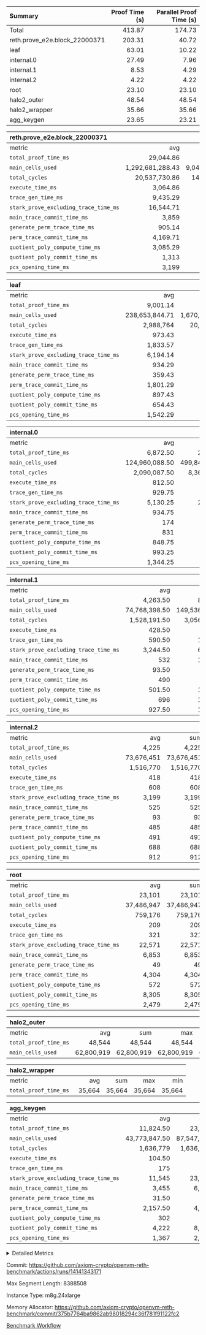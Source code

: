 | Summary | Proof Time (s) | Parallel Proof Time (s) |
|:---|---:|---:|
| Total |  413.87 |  174.73 |
| reth.prove_e2e.block_22000371 |  203.31 |  40.72 |
| leaf |  63.01 |  10.22 |
| internal.0 |  27.49 |  7.96 |
| internal.1 |  8.53 |  4.29 |
| internal.2 |  4.22 |  4.22 |
| root |  23.10 |  23.10 |
| halo2_outer |  48.54 |  48.54 |
| halo2_wrapper |  35.66 |  35.66 |
| agg_keygen |  23.65 |  23.21 |


| reth.prove_e2e.block_22000371 |||||
|:---|---:|---:|---:|---:|
|metric|avg|sum|max|min|
| `total_proof_time_ms ` |  29,044.86 |  203,314 |  40,723 |  20,910 |
| `main_cells_used     ` |  1,292,681,288.43 |  9,048,769,019 |  2,090,381,651 |  993,777,982 |
| `total_cycles        ` |  20,537,730.86 |  143,764,116 |  25,013,660 |  8,193,735 |
| `execute_time_ms     ` |  3,064.86 |  21,454 |  4,581 |  1,252 |
| `trace_gen_time_ms   ` |  9,435.29 |  66,047 |  10,729 |  6,201 |
| `stark_prove_excluding_trace_time_ms` |  16,544.71 |  115,813 |  25,652 |  13,457 |
| `main_trace_commit_time_ms` |  3,859 |  27,013 |  7,605 |  2,778 |
| `generate_perm_trace_time_ms` |  905.14 |  6,336 |  1,232 |  570 |
| `perm_trace_commit_time_ms` |  4,169.71 |  29,188 |  5,823 |  2,784 |
| `quotient_poly_compute_time_ms` |  3,085.29 |  21,597 |  5,995 |  2,110 |
| `quotient_poly_commit_time_ms` |  1,313 |  9,191 |  1,527 |  877 |
| `pcs_opening_time_ms ` |  3,199 |  22,393 |  3,582 |  2,114 |

| leaf |||||
|:---|---:|---:|---:|---:|
|metric|avg|sum|max|min|
| `total_proof_time_ms ` |  9,001.14 |  63,008 |  10,225 |  6,280 |
| `main_cells_used     ` |  238,653,844.71 |  1,670,576,913 |  278,706,834 |  156,790,842 |
| `total_cycles        ` |  2,988,764 |  20,921,348 |  3,458,769 |  2,040,277 |
| `execute_time_ms     ` |  973.43 |  6,814 |  1,103 |  736 |
| `trace_gen_time_ms   ` |  1,833.57 |  12,835 |  2,141 |  1,282 |
| `stark_prove_excluding_trace_time_ms` |  6,194.14 |  43,359 |  6,987 |  4,262 |
| `main_trace_commit_time_ms` |  934.29 |  6,540 |  1,054 |  658 |
| `generate_perm_trace_time_ms` |  359.43 |  2,516 |  406 |  239 |
| `perm_trace_commit_time_ms` |  1,801.29 |  12,609 |  2,041 |  1,218 |
| `quotient_poly_compute_time_ms` |  897.43 |  6,282 |  1,013 |  619 |
| `quotient_poly_commit_time_ms` |  654.43 |  4,581 |  745 |  453 |
| `pcs_opening_time_ms ` |  1,542.29 |  10,796 |  1,736 |  1,071 |

| internal.0 |||||
|:---|---:|---:|---:|---:|
|metric|avg|sum|max|min|
| `total_proof_time_ms ` |  6,872.50 |  27,490 |  7,962 |  4,291 |
| `main_cells_used     ` |  124,960,088.50 |  499,840,354 |  143,363,909 |  70,990,821 |
| `total_cycles        ` |  2,090,087.50 |  8,360,350 |  2,397,820 |  1,183,075 |
| `execute_time_ms     ` |  812.50 |  3,250 |  942 |  452 |
| `trace_gen_time_ms   ` |  929.75 |  3,719 |  1,080 |  550 |
| `stark_prove_excluding_trace_time_ms` |  5,130.25 |  20,521 |  5,940 |  3,289 |
| `main_trace_commit_time_ms` |  934.75 |  3,739 |  1,135 |  530 |
| `generate_perm_trace_time_ms` |  174 |  696 |  205 |  105 |
| `perm_trace_commit_time_ms` |  831 |  3,324 |  980 |  498 |
| `quotient_poly_compute_time_ms` |  848.75 |  3,395 |  1,008 |  514 |
| `quotient_poly_commit_time_ms` |  993.25 |  3,973 |  1,107 |  722 |
| `pcs_opening_time_ms ` |  1,344.25 |  5,377 |  1,509 |  916 |

| internal.1 |||||
|:---|---:|---:|---:|---:|
|metric|avg|sum|max|min|
| `total_proof_time_ms ` |  4,263.50 |  8,527 |  4,290 |  4,237 |
| `main_cells_used     ` |  74,768,398.50 |  149,536,797 |  75,055,704 |  74,481,093 |
| `total_cycles        ` |  1,528,191.50 |  3,056,383 |  1,532,018 |  1,524,365 |
| `execute_time_ms     ` |  428.50 |  857 |  432 |  425 |
| `trace_gen_time_ms   ` |  590.50 |  1,181 |  592 |  589 |
| `stark_prove_excluding_trace_time_ms` |  3,244.50 |  6,489 |  3,276 |  3,213 |
| `main_trace_commit_time_ms` |  532 |  1,064 |  538 |  526 |
| `generate_perm_trace_time_ms` |  93.50 |  187 |  95 |  92 |
| `perm_trace_commit_time_ms` |  490 |  980 |  496 |  484 |
| `quotient_poly_compute_time_ms` |  501.50 |  1,003 |  508 |  495 |
| `quotient_poly_commit_time_ms` |  696 |  1,392 |  703 |  689 |
| `pcs_opening_time_ms ` |  927.50 |  1,855 |  931 |  924 |

| internal.2 |||||
|:---|---:|---:|---:|---:|
|metric|avg|sum|max|min|
| `total_proof_time_ms ` |  4,225 |  4,225 |  4,225 |  4,225 |
| `main_cells_used     ` |  73,676,451 |  73,676,451 |  73,676,451 |  73,676,451 |
| `total_cycles        ` |  1,516,770 |  1,516,770 |  1,516,770 |  1,516,770 |
| `execute_time_ms     ` |  418 |  418 |  418 |  418 |
| `trace_gen_time_ms   ` |  608 |  608 |  608 |  608 |
| `stark_prove_excluding_trace_time_ms` |  3,199 |  3,199 |  3,199 |  3,199 |
| `main_trace_commit_time_ms` |  525 |  525 |  525 |  525 |
| `generate_perm_trace_time_ms` |  93 |  93 |  93 |  93 |
| `perm_trace_commit_time_ms` |  485 |  485 |  485 |  485 |
| `quotient_poly_compute_time_ms` |  491 |  491 |  491 |  491 |
| `quotient_poly_commit_time_ms` |  688 |  688 |  688 |  688 |
| `pcs_opening_time_ms ` |  912 |  912 |  912 |  912 |

| root |||||
|:---|---:|---:|---:|---:|
|metric|avg|sum|max|min|
| `total_proof_time_ms ` |  23,101 |  23,101 |  23,101 |  23,101 |
| `main_cells_used     ` |  37,486,947 |  37,486,947 |  37,486,947 |  37,486,947 |
| `total_cycles        ` |  759,176 |  759,176 |  759,176 |  759,176 |
| `execute_time_ms     ` |  209 |  209 |  209 |  209 |
| `trace_gen_time_ms   ` |  321 |  321 |  321 |  321 |
| `stark_prove_excluding_trace_time_ms` |  22,571 |  22,571 |  22,571 |  22,571 |
| `main_trace_commit_time_ms` |  6,853 |  6,853 |  6,853 |  6,853 |
| `generate_perm_trace_time_ms` |  49 |  49 |  49 |  49 |
| `perm_trace_commit_time_ms` |  4,304 |  4,304 |  4,304 |  4,304 |
| `quotient_poly_compute_time_ms` |  572 |  572 |  572 |  572 |
| `quotient_poly_commit_time_ms` |  8,305 |  8,305 |  8,305 |  8,305 |
| `pcs_opening_time_ms ` |  2,479 |  2,479 |  2,479 |  2,479 |

| halo2_outer |||||
|:---|---:|---:|---:|---:|
|metric|avg|sum|max|min|
| `total_proof_time_ms ` |  48,544 |  48,544 |  48,544 |  48,544 |
| `main_cells_used     ` |  62,800,919 |  62,800,919 |  62,800,919 |  62,800,919 |

| halo2_wrapper |||||
|:---|---:|---:|---:|---:|
|metric|avg|sum|max|min|
| `total_proof_time_ms ` |  35,664 |  35,664 |  35,664 |  35,664 |

| agg_keygen |||||
|:---|---:|---:|---:|---:|
|metric|avg|sum|max|min|
| `total_proof_time_ms ` |  11,824.50 |  23,649 |  23,208 |  441 |
| `main_cells_used     ` |  43,773,847.50 |  87,547,695 |  86,881,779 |  665,916 |
| `total_cycles        ` |  1,636,779 |  1,636,779 |  1,636,779 |  1,636,779 |
| `execute_time_ms     ` |  104.50 |  209 |  209 |  0 |
| `trace_gen_time_ms   ` |  175 |  350 |  322 |  28 |
| `stark_prove_excluding_trace_time_ms` |  11,545 |  23,090 |  22,677 |  413 |
| `main_trace_commit_time_ms` |  3,455 |  6,910 |  6,860 |  50 |
| `generate_perm_trace_time_ms` |  31.50 |  63 |  52 |  11 |
| `perm_trace_commit_time_ms` |  2,157.50 |  4,315 |  4,265 |  50 |
| `quotient_poly_compute_time_ms` |  302 |  604 |  576 |  28 |
| `quotient_poly_commit_time_ms` |  4,222 |  8,444 |  8,386 |  58 |
| `pcs_opening_time_ms ` |  1,367 |  2,734 |  2,523 |  211 |



<details>
<summary>Detailed Metrics</summary>

| air_name | block_number | quotient_deg | interactions | constraints |
| --- | --- | --- | --- | --- |
| AccessAdapterAir<16> | 22000371 | 2 | 5 | 12 | 
| AccessAdapterAir<2> | 22000371 | 2 | 5 | 12 | 
| AccessAdapterAir<32> | 22000371 | 2 | 5 | 12 | 
| AccessAdapterAir<4> | 22000371 | 2 | 5 | 12 | 
| AccessAdapterAir<8> | 22000371 | 2 | 5 | 12 | 
| BitwiseOperationLookupAir<8> | 22000371 | 2 | 2 | 4 | 
| KeccakVmAir | 22000371 | 2 | 321 | 4,513 | 
| MemoryMerkleAir<8> | 22000371 | 2 | 4 | 39 | 
| PersistentBoundaryAir<8> | 22000371 | 2 | 3 | 7 | 
| PhantomAir | 22000371 | 2 | 3 | 5 | 
| Poseidon2PeripheryAir<BabyBearParameters>, 1> | 22000371 | 2 | 1 | 286 | 
| ProgramAir | 22000371 | 1 | 1 | 4 | 
| RangeTupleCheckerAir<2> | 22000371 | 1 | 1 | 4 | 
| Rv32HintStoreAir | 22000371 | 2 | 18 | 28 | 
| Sha256VmAir | 22000371 | 2 | 50 | 663 | 
| VariableRangeCheckerAir | 22000371 | 1 | 1 | 4 | 
| VmAirWrapper<Rv32BaseAluAdapterAir, BaseAluCoreAir<4, 8> | 22000371 | 2 | 20 | 37 | 
| VmAirWrapper<Rv32BaseAluAdapterAir, LessThanCoreAir<4, 8> | 22000371 | 2 | 18 | 40 | 
| VmAirWrapper<Rv32BaseAluAdapterAir, ShiftCoreAir<4, 8> | 22000371 | 2 | 24 | 91 | 
| VmAirWrapper<Rv32BranchAdapterAir, BranchEqualCoreAir<4> | 22000371 | 2 | 11 | 20 | 
| VmAirWrapper<Rv32BranchAdapterAir, BranchLessThanCoreAir<4, 8> | 22000371 | 2 | 13 | 35 | 
| VmAirWrapper<Rv32CondRdWriteAdapterAir, Rv32JalLuiCoreAir> | 22000371 | 2 | 10 | 18 | 
| VmAirWrapper<Rv32HeapAdapterAir<2, 32, 32>, BaseAluCoreAir<32, 8> | 22000371 | 2 | 61 | 126 | 
| VmAirWrapper<Rv32HeapAdapterAir<2, 32, 32>, LessThanCoreAir<32, 8> | 22000371 | 2 | 31 | 129 | 
| VmAirWrapper<Rv32HeapAdapterAir<2, 32, 32>, MultiplicationCoreAir<32, 8> | 22000371 | 2 | 61 | 57 | 
| VmAirWrapper<Rv32HeapAdapterAir<2, 32, 32>, ShiftCoreAir<32, 8> | 22000371 | 2 | 79 | 2,161 | 
| VmAirWrapper<Rv32HeapBranchAdapterAir<2, 32>, BranchEqualCoreAir<32> | 22000371 | 2 | 20 | 55 | 
| VmAirWrapper<Rv32HeapBranchAdapterAir<2, 32>, BranchLessThanCoreAir<32, 8> | 22000371 | 2 | 22 | 126 | 
| VmAirWrapper<Rv32IsEqualModAdapterAir<2, 1, 32, 32>, ModularIsEqualCoreAir<32, 4, 8> | 22000371 | 2 | 25 | 225 | 
| VmAirWrapper<Rv32IsEqualModAdapterAir<2, 3, 16, 48>, ModularIsEqualCoreAir<48, 4, 8> | 22000371 | 2 | 41 | 333 | 
| VmAirWrapper<Rv32JalrAdapterAir, Rv32JalrCoreAir> | 22000371 | 2 | 16 | 20 | 
| VmAirWrapper<Rv32LoadStoreAdapterAir, LoadSignExtendCoreAir<4, 8> | 22000371 | 2 | 18 | 33 | 
| VmAirWrapper<Rv32LoadStoreAdapterAir, LoadStoreCoreAir<4> | 22000371 | 2 | 17 | 40 | 
| VmAirWrapper<Rv32MultAdapterAir, DivRemCoreAir<4, 8> | 22000371 | 2 | 25 | 84 | 
| VmAirWrapper<Rv32MultAdapterAir, MulHCoreAir<4, 8> | 22000371 | 2 | 24 | 31 | 
| VmAirWrapper<Rv32MultAdapterAir, MultiplicationCoreAir<4, 8> | 22000371 | 2 | 19 | 19 | 
| VmAirWrapper<Rv32RdWriteAdapterAir, Rv32AuipcCoreAir> | 22000371 | 2 | 12 | 14 | 
| VmAirWrapper<Rv32VecHeapAdapterAir<1, 2, 2, 32, 32>, FieldExpressionCoreAir> | 22000371 | 2 | 415 | 480 | 
| VmAirWrapper<Rv32VecHeapAdapterAir<1, 6, 6, 16, 16>, FieldExpressionCoreAir> | 22000371 | 2 | 832 | 921 | 
| VmAirWrapper<Rv32VecHeapAdapterAir<2, 1, 1, 32, 32>, FieldExpressionCoreAir> | 22000371 | 2 | 158 | 190 | 
| VmAirWrapper<Rv32VecHeapAdapterAir<2, 2, 2, 32, 32>, FieldExpressionCoreAir> | 22000371 | 2 | 428 | 457 | 
| VmAirWrapper<Rv32VecHeapAdapterAir<2, 3, 3, 16, 16>, FieldExpressionCoreAir> | 22000371 | 2 | 246 | 288 | 
| VmAirWrapper<Rv32VecHeapAdapterAir<2, 6, 6, 16, 16>, FieldExpressionCoreAir> | 22000371 | 2 | 668 | 701 | 
| VmConnectorAir | 22000371 | 2 | 5 | 11 | 

| block_number | execute_time_ms |
| --- | --- |
| 22000371 | 209 | 

| group | air_name | block_number | rows | quotient_deg | prep_cols | perm_cols | main_cols | interactions | constraints | cells |
| --- | --- | --- | --- | --- | --- | --- | --- | --- | --- | --- |
| agg_keygen | AccessAdapterAir<16> | 22000371 |  | 2 |  |  |  | 5 | 12 |  | 
| agg_keygen | AccessAdapterAir<2> | 22000371 | 524,288 | 8 |  | 16 | 11 | 5 | 12 | 14,155,776 | 
| agg_keygen | AccessAdapterAir<32> | 22000371 |  | 2 |  |  |  | 5 | 12 |  | 
| agg_keygen | AccessAdapterAir<4> | 22000371 | 262,144 | 8 |  | 16 | 13 | 5 | 12 | 7,602,176 | 
| agg_keygen | AccessAdapterAir<8> | 22000371 | 8,192 | 8 |  | 16 | 17 | 5 | 12 | 270,336 | 
| agg_keygen | BitwiseOperationLookupAir<8> | 22000371 |  | 2 |  |  |  | 2 | 4 |  | 
| agg_keygen | FriReducedOpeningAir | 22000371 | 524,288 | 8 |  | 84 | 27 | 39 | 71 | 58,195,968 | 
| agg_keygen | JalRangeCheckAir | 22000371 | 65,536 | 8 |  | 28 | 12 | 9 | 14 | 2,621,440 | 
| agg_keygen | MemoryMerkleAir<8> | 22000371 |  | 2 |  |  |  | 4 | 39 |  | 
| agg_keygen | NativePoseidon2Air<BabyBearParameters>, 1> | 22000371 | 65,536 | 8 |  | 312 | 398 | 136 | 572 | 46,530,560 | 
| agg_keygen | PersistentBoundaryAir<8> | 22000371 |  | 2 |  |  |  | 3 | 7 |  | 
| agg_keygen | PhantomAir | 22000371 | 32,768 | 4 |  | 12 | 6 | 3 | 5 | 589,824 | 
| agg_keygen | Poseidon2PeripheryAir<BabyBearParameters>, 1> | 22000371 |  | 2 |  |  |  | 1 | 286 |  | 
| agg_keygen | ProgramAir | 22000371 | 131,072 | 1 |  | 8 | 10 | 1 | 4 | 2,359,296 | 
| agg_keygen | RangeTupleCheckerAir<2> | 22000371 |  | 1 |  |  |  | 1 | 4 |  | 
| agg_keygen | Rv32HintStoreAir | 22000371 |  | 2 |  |  |  | 18 | 28 |  | 
| agg_keygen | VariableRangeCheckerAir | 22000371 | 262,144 | 1 | 2 | 8 | 1 | 1 | 4 | 2,359,296 | 
| agg_keygen | VmAirWrapper<AluNativeAdapterAir, FieldArithmeticCoreAir> | 22000371 | 1,048,576 | 8 |  | 36 | 29 | 15 | 27 | 68,157,440 | 
| agg_keygen | VmAirWrapper<BranchNativeAdapterAir, BranchEqualCoreAir<1> | 22000371 | 262,144 | 8 |  | 28 | 23 | 11 | 25 | 13,369,344 | 
| agg_keygen | VmAirWrapper<NativeAdapterAir<2, 0>, PublicValuesCoreAir> | 22000371 | 64 | 8 |  | 28 | 27 | 11 | 30 | 3,520 | 
| agg_keygen | VmAirWrapper<NativeLoadStoreAdapterAir<1>, NativeLoadStoreCoreAir<1> | 22000371 | 524,288 | 8 |  | 40 | 21 | 15 | 20 | 31,981,568 | 
| agg_keygen | VmAirWrapper<NativeLoadStoreAdapterAir<4>, NativeLoadStoreCoreAir<4> | 22000371 | 131,072 | 8 |  | 40 | 27 | 15 | 20 | 8,781,824 | 
| agg_keygen | VmAirWrapper<NativeVectorizedAdapterAir<4>, FieldExtensionCoreAir> | 22000371 | 131,072 | 8 |  | 36 | 38 | 15 | 27 | 9,699,328 | 
| agg_keygen | VmAirWrapper<Rv32BaseAluAdapterAir, BaseAluCoreAir<4, 8> | 22000371 |  | 2 |  |  |  | 20 | 37 |  | 
| agg_keygen | VmAirWrapper<Rv32BaseAluAdapterAir, LessThanCoreAir<4, 8> | 22000371 |  | 2 |  |  |  | 18 | 40 |  | 
| agg_keygen | VmAirWrapper<Rv32BaseAluAdapterAir, ShiftCoreAir<4, 8> | 22000371 |  | 2 |  |  |  | 24 | 91 |  | 
| agg_keygen | VmAirWrapper<Rv32BranchAdapterAir, BranchEqualCoreAir<4> | 22000371 |  | 2 |  |  |  | 11 | 20 |  | 
| agg_keygen | VmAirWrapper<Rv32BranchAdapterAir, BranchLessThanCoreAir<4, 8> | 22000371 |  | 2 |  |  |  | 13 | 35 |  | 
| agg_keygen | VmAirWrapper<Rv32CondRdWriteAdapterAir, Rv32JalLuiCoreAir> | 22000371 |  | 2 |  |  |  | 10 | 18 |  | 
| agg_keygen | VmAirWrapper<Rv32JalrAdapterAir, Rv32JalrCoreAir> | 22000371 |  | 2 |  |  |  | 16 | 20 |  | 
| agg_keygen | VmAirWrapper<Rv32LoadStoreAdapterAir, LoadSignExtendCoreAir<4, 8> | 22000371 |  | 2 |  |  |  | 18 | 33 |  | 
| agg_keygen | VmAirWrapper<Rv32LoadStoreAdapterAir, LoadStoreCoreAir<4> | 22000371 |  | 2 |  |  |  | 17 | 40 |  | 
| agg_keygen | VmAirWrapper<Rv32MultAdapterAir, DivRemCoreAir<4, 8> | 22000371 |  | 2 |  |  |  | 25 | 84 |  | 
| agg_keygen | VmAirWrapper<Rv32MultAdapterAir, MulHCoreAir<4, 8> | 22000371 |  | 2 |  |  |  | 24 | 31 |  | 
| agg_keygen | VmAirWrapper<Rv32MultAdapterAir, MultiplicationCoreAir<4, 8> | 22000371 |  | 2 |  |  |  | 19 | 19 |  | 
| agg_keygen | VmAirWrapper<Rv32RdWriteAdapterAir, Rv32AuipcCoreAir> | 22000371 |  | 2 |  |  |  | 12 | 14 |  | 
| agg_keygen | VmConnectorAir | 22000371 | 2 | 8 | 1 | 16 | 5 | 5 | 11 | 42 | 
| agg_keygen | VolatileBoundaryAir | 22000371 | 131,072 | 8 |  | 20 | 12 | 7 | 19 | 4,194,304 | 

| group | air_name | block_number | idx | rows | prep_cols | perm_cols | main_cols | cells |
| --- | --- | --- | --- | --- | --- | --- | --- | --- |
| internal.0 | AccessAdapterAir<2> | 22000371 | 0 | 524,288 |  | 12 | 11 | 12,058,624 | 
| internal.0 | AccessAdapterAir<2> | 22000371 | 1 | 1,048,576 |  | 12 | 11 | 24,117,248 | 
| internal.0 | AccessAdapterAir<2> | 22000371 | 2 | 1,048,576 |  | 12 | 11 | 24,117,248 | 
| internal.0 | AccessAdapterAir<2> | 22000371 | 3 | 524,288 |  | 12 | 11 | 12,058,624 | 
| internal.0 | AccessAdapterAir<4> | 22000371 | 0 | 262,144 |  | 12 | 13 | 6,553,600 | 
| internal.0 | AccessAdapterAir<4> | 22000371 | 1 | 262,144 |  | 12 | 13 | 6,553,600 | 
| internal.0 | AccessAdapterAir<4> | 22000371 | 2 | 262,144 |  | 12 | 13 | 6,553,600 | 
| internal.0 | AccessAdapterAir<4> | 22000371 | 3 | 262,144 |  | 12 | 13 | 6,553,600 | 
| internal.0 | AccessAdapterAir<8> | 22000371 | 0 | 8,192 |  | 12 | 17 | 237,568 | 
| internal.0 | AccessAdapterAir<8> | 22000371 | 1 | 8,192 |  | 12 | 17 | 237,568 | 
| internal.0 | AccessAdapterAir<8> | 22000371 | 2 | 8,192 |  | 12 | 17 | 237,568 | 
| internal.0 | AccessAdapterAir<8> | 22000371 | 3 | 4,096 |  | 12 | 17 | 118,784 | 
| internal.0 | FriReducedOpeningAir | 22000371 | 0 | 1,048,576 |  | 44 | 27 | 74,448,896 | 
| internal.0 | FriReducedOpeningAir | 22000371 | 1 | 1,048,576 |  | 44 | 27 | 74,448,896 | 
| internal.0 | FriReducedOpeningAir | 22000371 | 2 | 1,048,576 |  | 44 | 27 | 74,448,896 | 
| internal.0 | FriReducedOpeningAir | 22000371 | 3 | 524,288 |  | 44 | 27 | 37,224,448 | 
| internal.0 | JalRangeCheckAir | 22000371 | 0 | 131,072 |  | 16 | 12 | 3,670,016 | 
| internal.0 | JalRangeCheckAir | 22000371 | 1 | 131,072 |  | 16 | 12 | 3,670,016 | 
| internal.0 | JalRangeCheckAir | 22000371 | 2 | 131,072 |  | 16 | 12 | 3,670,016 | 
| internal.0 | JalRangeCheckAir | 22000371 | 3 | 65,536 |  | 16 | 12 | 1,835,008 | 
| internal.0 | NativePoseidon2Air<BabyBearParameters>, 1> | 22000371 | 0 | 131,072 |  | 160 | 398 | 73,138,176 | 
| internal.0 | NativePoseidon2Air<BabyBearParameters>, 1> | 22000371 | 1 | 262,144 |  | 160 | 398 | 146,276,352 | 
| internal.0 | NativePoseidon2Air<BabyBearParameters>, 1> | 22000371 | 2 | 262,144 |  | 160 | 398 | 146,276,352 | 
| internal.0 | NativePoseidon2Air<BabyBearParameters>, 1> | 22000371 | 3 | 65,536 |  | 160 | 398 | 36,569,088 | 
| internal.0 | PhantomAir | 22000371 | 0 | 65,536 |  | 8 | 6 | 917,504 | 
| internal.0 | PhantomAir | 22000371 | 1 | 65,536 |  | 8 | 6 | 917,504 | 
| internal.0 | PhantomAir | 22000371 | 2 | 65,536 |  | 8 | 6 | 917,504 | 
| internal.0 | PhantomAir | 22000371 | 3 | 16,384 |  | 8 | 6 | 229,376 | 
| internal.0 | ProgramAir | 22000371 | 0 | 131,072 |  | 8 | 10 | 2,359,296 | 
| internal.0 | ProgramAir | 22000371 | 1 | 131,072 |  | 8 | 10 | 2,359,296 | 
| internal.0 | ProgramAir | 22000371 | 2 | 131,072 |  | 8 | 10 | 2,359,296 | 
| internal.0 | ProgramAir | 22000371 | 3 | 131,072 |  | 8 | 10 | 2,359,296 | 
| internal.0 | VariableRangeCheckerAir | 22000371 | 0 | 262,144 | 2 | 8 | 1 | 2,359,296 | 
| internal.0 | VariableRangeCheckerAir | 22000371 | 1 | 262,144 | 2 | 8 | 1 | 2,359,296 | 
| internal.0 | VariableRangeCheckerAir | 22000371 | 2 | 262,144 | 2 | 8 | 1 | 2,359,296 | 
| internal.0 | VariableRangeCheckerAir | 22000371 | 3 | 262,144 | 2 | 8 | 1 | 2,359,296 | 
| internal.0 | VmAirWrapper<AluNativeAdapterAir, FieldArithmeticCoreAir> | 22000371 | 0 | 2,097,152 |  | 20 | 29 | 102,760,448 | 
| internal.0 | VmAirWrapper<AluNativeAdapterAir, FieldArithmeticCoreAir> | 22000371 | 1 | 2,097,152 |  | 20 | 29 | 102,760,448 | 
| internal.0 | VmAirWrapper<AluNativeAdapterAir, FieldArithmeticCoreAir> | 22000371 | 2 | 2,097,152 |  | 20 | 29 | 102,760,448 | 
| internal.0 | VmAirWrapper<AluNativeAdapterAir, FieldArithmeticCoreAir> | 22000371 | 3 | 1,048,576 |  | 20 | 29 | 51,380,224 | 
| internal.0 | VmAirWrapper<BranchNativeAdapterAir, BranchEqualCoreAir<1> | 22000371 | 0 | 262,144 |  | 16 | 23 | 10,223,616 | 
| internal.0 | VmAirWrapper<BranchNativeAdapterAir, BranchEqualCoreAir<1> | 22000371 | 1 | 262,144 |  | 16 | 23 | 10,223,616 | 
| internal.0 | VmAirWrapper<BranchNativeAdapterAir, BranchEqualCoreAir<1> | 22000371 | 2 | 262,144 |  | 16 | 23 | 10,223,616 | 
| internal.0 | VmAirWrapper<BranchNativeAdapterAir, BranchEqualCoreAir<1> | 22000371 | 3 | 131,072 |  | 16 | 23 | 5,111,808 | 
| internal.0 | VmAirWrapper<NativeAdapterAir<2, 0>, PublicValuesCoreAir> | 22000371 | 0 | 64 |  | 16 | 23 | 2,496 | 
| internal.0 | VmAirWrapper<NativeAdapterAir<2, 0>, PublicValuesCoreAir> | 22000371 | 1 | 64 |  | 16 | 23 | 2,496 | 
| internal.0 | VmAirWrapper<NativeAdapterAir<2, 0>, PublicValuesCoreAir> | 22000371 | 2 | 64 |  | 16 | 23 | 2,496 | 
| internal.0 | VmAirWrapper<NativeAdapterAir<2, 0>, PublicValuesCoreAir> | 22000371 | 3 | 64 |  | 16 | 23 | 2,496 | 
| internal.0 | VmAirWrapper<NativeLoadStoreAdapterAir<1>, NativeLoadStoreCoreAir<1> | 22000371 | 0 | 524,288 |  | 24 | 21 | 23,592,960 | 
| internal.0 | VmAirWrapper<NativeLoadStoreAdapterAir<1>, NativeLoadStoreCoreAir<1> | 22000371 | 1 | 524,288 |  | 24 | 21 | 23,592,960 | 
| internal.0 | VmAirWrapper<NativeLoadStoreAdapterAir<1>, NativeLoadStoreCoreAir<1> | 22000371 | 2 | 524,288 |  | 24 | 21 | 23,592,960 | 
| internal.0 | VmAirWrapper<NativeLoadStoreAdapterAir<1>, NativeLoadStoreCoreAir<1> | 22000371 | 3 | 262,144 |  | 24 | 21 | 11,796,480 | 
| internal.0 | VmAirWrapper<NativeLoadStoreAdapterAir<4>, NativeLoadStoreCoreAir<4> | 22000371 | 0 | 262,144 |  | 24 | 27 | 13,369,344 | 
| internal.0 | VmAirWrapper<NativeLoadStoreAdapterAir<4>, NativeLoadStoreCoreAir<4> | 22000371 | 1 | 262,144 |  | 24 | 27 | 13,369,344 | 
| internal.0 | VmAirWrapper<NativeLoadStoreAdapterAir<4>, NativeLoadStoreCoreAir<4> | 22000371 | 2 | 262,144 |  | 24 | 27 | 13,369,344 | 
| internal.0 | VmAirWrapper<NativeLoadStoreAdapterAir<4>, NativeLoadStoreCoreAir<4> | 22000371 | 3 | 131,072 |  | 24 | 27 | 6,684,672 | 
| internal.0 | VmAirWrapper<NativeVectorizedAdapterAir<4>, FieldExtensionCoreAir> | 22000371 | 0 | 262,144 |  | 20 | 38 | 15,204,352 | 
| internal.0 | VmAirWrapper<NativeVectorizedAdapterAir<4>, FieldExtensionCoreAir> | 22000371 | 1 | 262,144 |  | 20 | 38 | 15,204,352 | 
| internal.0 | VmAirWrapper<NativeVectorizedAdapterAir<4>, FieldExtensionCoreAir> | 22000371 | 2 | 262,144 |  | 20 | 38 | 15,204,352 | 
| internal.0 | VmAirWrapper<NativeVectorizedAdapterAir<4>, FieldExtensionCoreAir> | 22000371 | 3 | 131,072 |  | 20 | 38 | 7,602,176 | 
| internal.0 | VmConnectorAir | 22000371 | 0 | 2 | 1 | 12 | 5 | 34 | 
| internal.0 | VmConnectorAir | 22000371 | 1 | 2 | 1 | 12 | 5 | 34 | 
| internal.0 | VmConnectorAir | 22000371 | 2 | 2 | 1 | 12 | 5 | 34 | 
| internal.0 | VmConnectorAir | 22000371 | 3 | 2 | 1 | 12 | 5 | 34 | 
| internal.0 | VolatileBoundaryAir | 22000371 | 0 | 262,144 |  | 12 | 12 | 6,291,456 | 
| internal.0 | VolatileBoundaryAir | 22000371 | 1 | 262,144 |  | 12 | 12 | 6,291,456 | 
| internal.0 | VolatileBoundaryAir | 22000371 | 2 | 262,144 |  | 12 | 12 | 6,291,456 | 
| internal.0 | VolatileBoundaryAir | 22000371 | 3 | 262,144 |  | 12 | 12 | 6,291,456 | 
| internal.1 | AccessAdapterAir<2> | 22000371 | 4 | 524,288 |  | 12 | 11 | 12,058,624 | 
| internal.1 | AccessAdapterAir<2> | 22000371 | 5 | 524,288 |  | 12 | 11 | 12,058,624 | 
| internal.1 | AccessAdapterAir<4> | 22000371 | 4 | 262,144 |  | 12 | 13 | 6,553,600 | 
| internal.1 | AccessAdapterAir<4> | 22000371 | 5 | 262,144 |  | 12 | 13 | 6,553,600 | 
| internal.1 | AccessAdapterAir<8> | 22000371 | 4 | 8,192 |  | 12 | 17 | 237,568 | 
| internal.1 | AccessAdapterAir<8> | 22000371 | 5 | 8,192 |  | 12 | 17 | 237,568 | 
| internal.1 | FriReducedOpeningAir | 22000371 | 4 | 262,144 |  | 44 | 27 | 18,612,224 | 
| internal.1 | FriReducedOpeningAir | 22000371 | 5 | 262,144 |  | 44 | 27 | 18,612,224 | 
| internal.1 | JalRangeCheckAir | 22000371 | 4 | 65,536 |  | 16 | 12 | 1,835,008 | 
| internal.1 | JalRangeCheckAir | 22000371 | 5 | 65,536 |  | 16 | 12 | 1,835,008 | 
| internal.1 | NativePoseidon2Air<BabyBearParameters>, 1> | 22000371 | 4 | 65,536 |  | 160 | 398 | 36,569,088 | 
| internal.1 | NativePoseidon2Air<BabyBearParameters>, 1> | 22000371 | 5 | 65,536 |  | 160 | 398 | 36,569,088 | 
| internal.1 | PhantomAir | 22000371 | 4 | 16,384 |  | 8 | 6 | 229,376 | 
| internal.1 | PhantomAir | 22000371 | 5 | 16,384 |  | 8 | 6 | 229,376 | 
| internal.1 | ProgramAir | 22000371 | 4 | 131,072 |  | 8 | 10 | 2,359,296 | 
| internal.1 | ProgramAir | 22000371 | 5 | 131,072 |  | 8 | 10 | 2,359,296 | 
| internal.1 | VariableRangeCheckerAir | 22000371 | 4 | 262,144 | 2 | 8 | 1 | 2,359,296 | 
| internal.1 | VariableRangeCheckerAir | 22000371 | 5 | 262,144 | 2 | 8 | 1 | 2,359,296 | 
| internal.1 | VmAirWrapper<AluNativeAdapterAir, FieldArithmeticCoreAir> | 22000371 | 4 | 1,048,576 |  | 20 | 29 | 51,380,224 | 
| internal.1 | VmAirWrapper<AluNativeAdapterAir, FieldArithmeticCoreAir> | 22000371 | 5 | 1,048,576 |  | 20 | 29 | 51,380,224 | 
| internal.1 | VmAirWrapper<BranchNativeAdapterAir, BranchEqualCoreAir<1> | 22000371 | 4 | 262,144 |  | 16 | 23 | 10,223,616 | 
| internal.1 | VmAirWrapper<BranchNativeAdapterAir, BranchEqualCoreAir<1> | 22000371 | 5 | 262,144 |  | 16 | 23 | 10,223,616 | 
| internal.1 | VmAirWrapper<NativeAdapterAir<2, 0>, PublicValuesCoreAir> | 22000371 | 4 | 64 |  | 16 | 23 | 2,496 | 
| internal.1 | VmAirWrapper<NativeAdapterAir<2, 0>, PublicValuesCoreAir> | 22000371 | 5 | 64 |  | 16 | 23 | 2,496 | 
| internal.1 | VmAirWrapper<NativeLoadStoreAdapterAir<1>, NativeLoadStoreCoreAir<1> | 22000371 | 4 | 524,288 |  | 24 | 21 | 23,592,960 | 
| internal.1 | VmAirWrapper<NativeLoadStoreAdapterAir<1>, NativeLoadStoreCoreAir<1> | 22000371 | 5 | 524,288 |  | 24 | 21 | 23,592,960 | 
| internal.1 | VmAirWrapper<NativeLoadStoreAdapterAir<4>, NativeLoadStoreCoreAir<4> | 22000371 | 4 | 131,072 |  | 24 | 27 | 6,684,672 | 
| internal.1 | VmAirWrapper<NativeLoadStoreAdapterAir<4>, NativeLoadStoreCoreAir<4> | 22000371 | 5 | 131,072 |  | 24 | 27 | 6,684,672 | 
| internal.1 | VmAirWrapper<NativeVectorizedAdapterAir<4>, FieldExtensionCoreAir> | 22000371 | 4 | 131,072 |  | 20 | 38 | 7,602,176 | 
| internal.1 | VmAirWrapper<NativeVectorizedAdapterAir<4>, FieldExtensionCoreAir> | 22000371 | 5 | 131,072 |  | 20 | 38 | 7,602,176 | 
| internal.1 | VmConnectorAir | 22000371 | 4 | 2 | 1 | 12 | 5 | 34 | 
| internal.1 | VmConnectorAir | 22000371 | 5 | 2 | 1 | 12 | 5 | 34 | 
| internal.1 | VolatileBoundaryAir | 22000371 | 4 | 131,072 |  | 12 | 12 | 3,145,728 | 
| internal.1 | VolatileBoundaryAir | 22000371 | 5 | 262,144 |  | 12 | 12 | 6,291,456 | 
| internal.2 | AccessAdapterAir<2> | 22000371 | 6 | 524,288 |  | 12 | 11 | 12,058,624 | 
| internal.2 | AccessAdapterAir<4> | 22000371 | 6 | 262,144 |  | 12 | 13 | 6,553,600 | 
| internal.2 | AccessAdapterAir<8> | 22000371 | 6 | 8,192 |  | 12 | 17 | 237,568 | 
| internal.2 | FriReducedOpeningAir | 22000371 | 6 | 262,144 |  | 44 | 27 | 18,612,224 | 
| internal.2 | JalRangeCheckAir | 22000371 | 6 | 65,536 |  | 16 | 12 | 1,835,008 | 
| internal.2 | NativePoseidon2Air<BabyBearParameters>, 1> | 22000371 | 6 | 65,536 |  | 160 | 398 | 36,569,088 | 
| internal.2 | PhantomAir | 22000371 | 6 | 16,384 |  | 8 | 6 | 229,376 | 
| internal.2 | ProgramAir | 22000371 | 6 | 131,072 |  | 8 | 10 | 2,359,296 | 
| internal.2 | VariableRangeCheckerAir | 22000371 | 6 | 262,144 | 2 | 8 | 1 | 2,359,296 | 
| internal.2 | VmAirWrapper<AluNativeAdapterAir, FieldArithmeticCoreAir> | 22000371 | 6 | 1,048,576 |  | 20 | 29 | 51,380,224 | 
| internal.2 | VmAirWrapper<BranchNativeAdapterAir, BranchEqualCoreAir<1> | 22000371 | 6 | 262,144 |  | 16 | 23 | 10,223,616 | 
| internal.2 | VmAirWrapper<NativeAdapterAir<2, 0>, PublicValuesCoreAir> | 22000371 | 6 | 64 |  | 16 | 23 | 2,496 | 
| internal.2 | VmAirWrapper<NativeLoadStoreAdapterAir<1>, NativeLoadStoreCoreAir<1> | 22000371 | 6 | 524,288 |  | 24 | 21 | 23,592,960 | 
| internal.2 | VmAirWrapper<NativeLoadStoreAdapterAir<4>, NativeLoadStoreCoreAir<4> | 22000371 | 6 | 131,072 |  | 24 | 27 | 6,684,672 | 
| internal.2 | VmAirWrapper<NativeVectorizedAdapterAir<4>, FieldExtensionCoreAir> | 22000371 | 6 | 131,072 |  | 20 | 38 | 7,602,176 | 
| internal.2 | VmConnectorAir | 22000371 | 6 | 2 | 1 | 12 | 5 | 34 | 
| internal.2 | VolatileBoundaryAir | 22000371 | 6 | 131,072 |  | 12 | 12 | 3,145,728 | 
| leaf | AccessAdapterAir<2> | 22000371 | 0 | 1,048,576 |  | 16 | 11 | 28,311,552 | 
| leaf | AccessAdapterAir<2> | 22000371 | 1 | 1,048,576 |  | 16 | 11 | 28,311,552 | 
| leaf | AccessAdapterAir<2> | 22000371 | 2 | 2,097,152 |  | 16 | 11 | 56,623,104 | 
| leaf | AccessAdapterAir<2> | 22000371 | 3 | 2,097,152 |  | 16 | 11 | 56,623,104 | 
| leaf | AccessAdapterAir<2> | 22000371 | 4 | 2,097,152 |  | 16 | 11 | 56,623,104 | 
| leaf | AccessAdapterAir<2> | 22000371 | 5 | 2,097,152 |  | 16 | 11 | 56,623,104 | 
| leaf | AccessAdapterAir<2> | 22000371 | 6 | 1,048,576 |  | 16 | 11 | 28,311,552 | 
| leaf | AccessAdapterAir<4> | 22000371 | 0 | 524,288 |  | 16 | 13 | 15,204,352 | 
| leaf | AccessAdapterAir<4> | 22000371 | 1 | 524,288 |  | 16 | 13 | 15,204,352 | 
| leaf | AccessAdapterAir<4> | 22000371 | 2 | 1,048,576 |  | 16 | 13 | 30,408,704 | 
| leaf | AccessAdapterAir<4> | 22000371 | 3 | 1,048,576 |  | 16 | 13 | 30,408,704 | 
| leaf | AccessAdapterAir<4> | 22000371 | 4 | 1,048,576 |  | 16 | 13 | 30,408,704 | 
| leaf | AccessAdapterAir<4> | 22000371 | 5 | 1,048,576 |  | 16 | 13 | 30,408,704 | 
| leaf | AccessAdapterAir<4> | 22000371 | 6 | 524,288 |  | 16 | 13 | 15,204,352 | 
| leaf | AccessAdapterAir<8> | 22000371 | 0 | 32,768 |  | 16 | 17 | 1,081,344 | 
| leaf | AccessAdapterAir<8> | 22000371 | 1 | 16,384 |  | 16 | 17 | 540,672 | 
| leaf | AccessAdapterAir<8> | 22000371 | 2 | 32,768 |  | 16 | 17 | 1,081,344 | 
| leaf | AccessAdapterAir<8> | 22000371 | 3 | 32,768 |  | 16 | 17 | 1,081,344 | 
| leaf | AccessAdapterAir<8> | 22000371 | 4 | 32,768 |  | 16 | 17 | 1,081,344 | 
| leaf | AccessAdapterAir<8> | 22000371 | 5 | 32,768 |  | 16 | 17 | 1,081,344 | 
| leaf | AccessAdapterAir<8> | 22000371 | 6 | 16,384 |  | 16 | 17 | 540,672 | 
| leaf | FriReducedOpeningAir | 22000371 | 0 | 4,194,304 |  | 84 | 27 | 465,567,744 | 
| leaf | FriReducedOpeningAir | 22000371 | 1 | 2,097,152 |  | 84 | 27 | 232,783,872 | 
| leaf | FriReducedOpeningAir | 22000371 | 2 | 4,194,304 |  | 84 | 27 | 465,567,744 | 
| leaf | FriReducedOpeningAir | 22000371 | 3 | 4,194,304 |  | 84 | 27 | 465,567,744 | 
| leaf | FriReducedOpeningAir | 22000371 | 4 | 4,194,304 |  | 84 | 27 | 465,567,744 | 
| leaf | FriReducedOpeningAir | 22000371 | 5 | 4,194,304 |  | 84 | 27 | 465,567,744 | 
| leaf | FriReducedOpeningAir | 22000371 | 6 | 2,097,152 |  | 84 | 27 | 232,783,872 | 
| leaf | JalRangeCheckAir | 22000371 | 0 | 65,536 |  | 28 | 12 | 2,621,440 | 
| leaf | JalRangeCheckAir | 22000371 | 1 | 65,536 |  | 28 | 12 | 2,621,440 | 
| leaf | JalRangeCheckAir | 22000371 | 2 | 65,536 |  | 28 | 12 | 2,621,440 | 
| leaf | JalRangeCheckAir | 22000371 | 3 | 65,536 |  | 28 | 12 | 2,621,440 | 
| leaf | JalRangeCheckAir | 22000371 | 4 | 65,536 |  | 28 | 12 | 2,621,440 | 
| leaf | JalRangeCheckAir | 22000371 | 5 | 65,536 |  | 28 | 12 | 2,621,440 | 
| leaf | JalRangeCheckAir | 22000371 | 6 | 65,536 |  | 28 | 12 | 2,621,440 | 
| leaf | NativePoseidon2Air<BabyBearParameters>, 1> | 22000371 | 0 | 262,144 |  | 312 | 398 | 186,122,240 | 
| leaf | NativePoseidon2Air<BabyBearParameters>, 1> | 22000371 | 1 | 262,144 |  | 312 | 398 | 186,122,240 | 
| leaf | NativePoseidon2Air<BabyBearParameters>, 1> | 22000371 | 2 | 262,144 |  | 312 | 398 | 186,122,240 | 
| leaf | NativePoseidon2Air<BabyBearParameters>, 1> | 22000371 | 3 | 262,144 |  | 312 | 398 | 186,122,240 | 
| leaf | NativePoseidon2Air<BabyBearParameters>, 1> | 22000371 | 4 | 262,144 |  | 312 | 398 | 186,122,240 | 
| leaf | NativePoseidon2Air<BabyBearParameters>, 1> | 22000371 | 5 | 262,144 |  | 312 | 398 | 186,122,240 | 
| leaf | NativePoseidon2Air<BabyBearParameters>, 1> | 22000371 | 6 | 262,144 |  | 312 | 398 | 186,122,240 | 
| leaf | PhantomAir | 22000371 | 0 | 32,768 |  | 12 | 6 | 589,824 | 
| leaf | PhantomAir | 22000371 | 1 | 32,768 |  | 12 | 6 | 589,824 | 
| leaf | PhantomAir | 22000371 | 2 | 32,768 |  | 12 | 6 | 589,824 | 
| leaf | PhantomAir | 22000371 | 3 | 32,768 |  | 12 | 6 | 589,824 | 
| leaf | PhantomAir | 22000371 | 4 | 32,768 |  | 12 | 6 | 589,824 | 
| leaf | PhantomAir | 22000371 | 5 | 32,768 |  | 12 | 6 | 589,824 | 
| leaf | PhantomAir | 22000371 | 6 | 32,768 |  | 12 | 6 | 589,824 | 
| leaf | ProgramAir | 22000371 | 0 | 2,097,152 |  | 8 | 10 | 37,748,736 | 
| leaf | ProgramAir | 22000371 | 1 | 2,097,152 |  | 8 | 10 | 37,748,736 | 
| leaf | ProgramAir | 22000371 | 2 | 2,097,152 |  | 8 | 10 | 37,748,736 | 
| leaf | ProgramAir | 22000371 | 3 | 2,097,152 |  | 8 | 10 | 37,748,736 | 
| leaf | ProgramAir | 22000371 | 4 | 2,097,152 |  | 8 | 10 | 37,748,736 | 
| leaf | ProgramAir | 22000371 | 5 | 2,097,152 |  | 8 | 10 | 37,748,736 | 
| leaf | ProgramAir | 22000371 | 6 | 2,097,152 |  | 8 | 10 | 37,748,736 | 
| leaf | VariableRangeCheckerAir | 22000371 | 0 | 262,144 | 2 | 8 | 1 | 2,359,296 | 
| leaf | VariableRangeCheckerAir | 22000371 | 1 | 262,144 | 2 | 8 | 1 | 2,359,296 | 
| leaf | VariableRangeCheckerAir | 22000371 | 2 | 262,144 | 2 | 8 | 1 | 2,359,296 | 
| leaf | VariableRangeCheckerAir | 22000371 | 3 | 262,144 | 2 | 8 | 1 | 2,359,296 | 
| leaf | VariableRangeCheckerAir | 22000371 | 4 | 262,144 | 2 | 8 | 1 | 2,359,296 | 
| leaf | VariableRangeCheckerAir | 22000371 | 5 | 262,144 | 2 | 8 | 1 | 2,359,296 | 
| leaf | VariableRangeCheckerAir | 22000371 | 6 | 262,144 | 2 | 8 | 1 | 2,359,296 | 
| leaf | VmAirWrapper<AluNativeAdapterAir, FieldArithmeticCoreAir> | 22000371 | 0 | 2,097,152 |  | 36 | 29 | 136,314,880 | 
| leaf | VmAirWrapper<AluNativeAdapterAir, FieldArithmeticCoreAir> | 22000371 | 1 | 1,048,576 |  | 36 | 29 | 68,157,440 | 
| leaf | VmAirWrapper<AluNativeAdapterAir, FieldArithmeticCoreAir> | 22000371 | 2 | 2,097,152 |  | 36 | 29 | 136,314,880 | 
| leaf | VmAirWrapper<AluNativeAdapterAir, FieldArithmeticCoreAir> | 22000371 | 3 | 2,097,152 |  | 36 | 29 | 136,314,880 | 
| leaf | VmAirWrapper<AluNativeAdapterAir, FieldArithmeticCoreAir> | 22000371 | 4 | 2,097,152 |  | 36 | 29 | 136,314,880 | 
| leaf | VmAirWrapper<AluNativeAdapterAir, FieldArithmeticCoreAir> | 22000371 | 5 | 2,097,152 |  | 36 | 29 | 136,314,880 | 
| leaf | VmAirWrapper<AluNativeAdapterAir, FieldArithmeticCoreAir> | 22000371 | 6 | 2,097,152 |  | 36 | 29 | 136,314,880 | 
| leaf | VmAirWrapper<BranchNativeAdapterAir, BranchEqualCoreAir<1> | 22000371 | 0 | 524,288 |  | 28 | 23 | 26,738,688 | 
| leaf | VmAirWrapper<BranchNativeAdapterAir, BranchEqualCoreAir<1> | 22000371 | 1 | 262,144 |  | 28 | 23 | 13,369,344 | 
| leaf | VmAirWrapper<BranchNativeAdapterAir, BranchEqualCoreAir<1> | 22000371 | 2 | 524,288 |  | 28 | 23 | 26,738,688 | 
| leaf | VmAirWrapper<BranchNativeAdapterAir, BranchEqualCoreAir<1> | 22000371 | 3 | 524,288 |  | 28 | 23 | 26,738,688 | 
| leaf | VmAirWrapper<BranchNativeAdapterAir, BranchEqualCoreAir<1> | 22000371 | 4 | 524,288 |  | 28 | 23 | 26,738,688 | 
| leaf | VmAirWrapper<BranchNativeAdapterAir, BranchEqualCoreAir<1> | 22000371 | 5 | 524,288 |  | 28 | 23 | 26,738,688 | 
| leaf | VmAirWrapper<BranchNativeAdapterAir, BranchEqualCoreAir<1> | 22000371 | 6 | 262,144 |  | 28 | 23 | 13,369,344 | 
| leaf | VmAirWrapper<NativeAdapterAir<2, 0>, PublicValuesCoreAir> | 22000371 | 0 | 64 |  | 28 | 27 | 3,520 | 
| leaf | VmAirWrapper<NativeAdapterAir<2, 0>, PublicValuesCoreAir> | 22000371 | 1 | 64 |  | 28 | 27 | 3,520 | 
| leaf | VmAirWrapper<NativeAdapterAir<2, 0>, PublicValuesCoreAir> | 22000371 | 2 | 64 |  | 28 | 27 | 3,520 | 
| leaf | VmAirWrapper<NativeAdapterAir<2, 0>, PublicValuesCoreAir> | 22000371 | 3 | 64 |  | 28 | 27 | 3,520 | 
| leaf | VmAirWrapper<NativeAdapterAir<2, 0>, PublicValuesCoreAir> | 22000371 | 4 | 64 |  | 28 | 27 | 3,520 | 
| leaf | VmAirWrapper<NativeAdapterAir<2, 0>, PublicValuesCoreAir> | 22000371 | 5 | 64 |  | 28 | 27 | 3,520 | 
| leaf | VmAirWrapper<NativeAdapterAir<2, 0>, PublicValuesCoreAir> | 22000371 | 6 | 64 |  | 28 | 27 | 3,520 | 
| leaf | VmAirWrapper<NativeLoadStoreAdapterAir<1>, NativeLoadStoreCoreAir<1> | 22000371 | 0 | 1,048,576 |  | 40 | 21 | 63,963,136 | 
| leaf | VmAirWrapper<NativeLoadStoreAdapterAir<1>, NativeLoadStoreCoreAir<1> | 22000371 | 1 | 524,288 |  | 40 | 21 | 31,981,568 | 
| leaf | VmAirWrapper<NativeLoadStoreAdapterAir<1>, NativeLoadStoreCoreAir<1> | 22000371 | 2 | 1,048,576 |  | 40 | 21 | 63,963,136 | 
| leaf | VmAirWrapper<NativeLoadStoreAdapterAir<1>, NativeLoadStoreCoreAir<1> | 22000371 | 3 | 1,048,576 |  | 40 | 21 | 63,963,136 | 
| leaf | VmAirWrapper<NativeLoadStoreAdapterAir<1>, NativeLoadStoreCoreAir<1> | 22000371 | 4 | 1,048,576 |  | 40 | 21 | 63,963,136 | 
| leaf | VmAirWrapper<NativeLoadStoreAdapterAir<1>, NativeLoadStoreCoreAir<1> | 22000371 | 5 | 1,048,576 |  | 40 | 21 | 63,963,136 | 
| leaf | VmAirWrapper<NativeLoadStoreAdapterAir<1>, NativeLoadStoreCoreAir<1> | 22000371 | 6 | 524,288 |  | 40 | 21 | 31,981,568 | 
| leaf | VmAirWrapper<NativeLoadStoreAdapterAir<4>, NativeLoadStoreCoreAir<4> | 22000371 | 0 | 262,144 |  | 40 | 27 | 17,563,648 | 
| leaf | VmAirWrapper<NativeLoadStoreAdapterAir<4>, NativeLoadStoreCoreAir<4> | 22000371 | 1 | 131,072 |  | 40 | 27 | 8,781,824 | 
| leaf | VmAirWrapper<NativeLoadStoreAdapterAir<4>, NativeLoadStoreCoreAir<4> | 22000371 | 2 | 262,144 |  | 40 | 27 | 17,563,648 | 
| leaf | VmAirWrapper<NativeLoadStoreAdapterAir<4>, NativeLoadStoreCoreAir<4> | 22000371 | 3 | 262,144 |  | 40 | 27 | 17,563,648 | 
| leaf | VmAirWrapper<NativeLoadStoreAdapterAir<4>, NativeLoadStoreCoreAir<4> | 22000371 | 4 | 262,144 |  | 40 | 27 | 17,563,648 | 
| leaf | VmAirWrapper<NativeLoadStoreAdapterAir<4>, NativeLoadStoreCoreAir<4> | 22000371 | 5 | 262,144 |  | 40 | 27 | 17,563,648 | 
| leaf | VmAirWrapper<NativeLoadStoreAdapterAir<4>, NativeLoadStoreCoreAir<4> | 22000371 | 6 | 131,072 |  | 40 | 27 | 8,781,824 | 
| leaf | VmAirWrapper<NativeVectorizedAdapterAir<4>, FieldExtensionCoreAir> | 22000371 | 0 | 262,144 |  | 36 | 38 | 19,398,656 | 
| leaf | VmAirWrapper<NativeVectorizedAdapterAir<4>, FieldExtensionCoreAir> | 22000371 | 1 | 262,144 |  | 36 | 38 | 19,398,656 | 
| leaf | VmAirWrapper<NativeVectorizedAdapterAir<4>, FieldExtensionCoreAir> | 22000371 | 2 | 262,144 |  | 36 | 38 | 19,398,656 | 
| leaf | VmAirWrapper<NativeVectorizedAdapterAir<4>, FieldExtensionCoreAir> | 22000371 | 3 | 524,288 |  | 36 | 38 | 38,797,312 | 
| leaf | VmAirWrapper<NativeVectorizedAdapterAir<4>, FieldExtensionCoreAir> | 22000371 | 4 | 524,288 |  | 36 | 38 | 38,797,312 | 
| leaf | VmAirWrapper<NativeVectorizedAdapterAir<4>, FieldExtensionCoreAir> | 22000371 | 5 | 524,288 |  | 36 | 38 | 38,797,312 | 
| leaf | VmAirWrapper<NativeVectorizedAdapterAir<4>, FieldExtensionCoreAir> | 22000371 | 6 | 262,144 |  | 36 | 38 | 19,398,656 | 
| leaf | VmConnectorAir | 22000371 | 0 | 2 | 1 | 16 | 5 | 42 | 
| leaf | VmConnectorAir | 22000371 | 1 | 2 | 1 | 16 | 5 | 42 | 
| leaf | VmConnectorAir | 22000371 | 2 | 2 | 1 | 16 | 5 | 42 | 
| leaf | VmConnectorAir | 22000371 | 3 | 2 | 1 | 16 | 5 | 42 | 
| leaf | VmConnectorAir | 22000371 | 4 | 2 | 1 | 16 | 5 | 42 | 
| leaf | VmConnectorAir | 22000371 | 5 | 2 | 1 | 16 | 5 | 42 | 
| leaf | VmConnectorAir | 22000371 | 6 | 2 | 1 | 16 | 5 | 42 | 
| leaf | VolatileBoundaryAir | 22000371 | 0 | 1,048,576 |  | 20 | 12 | 33,554,432 | 
| leaf | VolatileBoundaryAir | 22000371 | 1 | 524,288 |  | 20 | 12 | 16,777,216 | 
| leaf | VolatileBoundaryAir | 22000371 | 2 | 1,048,576 |  | 20 | 12 | 33,554,432 | 
| leaf | VolatileBoundaryAir | 22000371 | 3 | 1,048,576 |  | 20 | 12 | 33,554,432 | 
| leaf | VolatileBoundaryAir | 22000371 | 4 | 1,048,576 |  | 20 | 12 | 33,554,432 | 
| leaf | VolatileBoundaryAir | 22000371 | 5 | 1,048,576 |  | 20 | 12 | 33,554,432 | 
| leaf | VolatileBoundaryAir | 22000371 | 6 | 524,288 |  | 20 | 12 | 16,777,216 | 
| root | AccessAdapterAir<2> | 22000371 | 0 | 262,144 |  | 8 | 11 | 4,980,736 | 
| root | AccessAdapterAir<4> | 22000371 | 0 | 131,072 |  | 8 | 13 | 2,752,512 | 
| root | AccessAdapterAir<8> | 22000371 | 0 | 4,096 |  | 8 | 17 | 102,400 | 
| root | FriReducedOpeningAir | 22000371 | 0 | 131,072 |  | 24 | 27 | 6,684,672 | 
| root | JalRangeCheckAir | 22000371 | 0 | 32,768 |  | 12 | 12 | 786,432 | 
| root | NativePoseidon2Air<BabyBearParameters>, 1> | 22000371 | 0 | 32,768 |  | 84 | 398 | 15,794,176 | 
| root | PhantomAir | 22000371 | 0 | 8,192 |  | 8 | 6 | 114,688 | 
| root | ProgramAir | 22000371 | 0 | 131,072 |  | 8 | 10 | 2,359,296 | 
| root | VariableRangeCheckerAir | 22000371 | 0 | 262,144 | 2 | 8 | 1 | 2,359,296 | 
| root | VmAirWrapper<AluNativeAdapterAir, FieldArithmeticCoreAir> | 22000371 | 0 | 524,288 |  | 12 | 29 | 21,495,808 | 
| root | VmAirWrapper<BranchNativeAdapterAir, BranchEqualCoreAir<1> | 22000371 | 0 | 131,072 |  | 12 | 23 | 4,587,520 | 
| root | VmAirWrapper<NativeAdapterAir<2, 0>, PublicValuesCoreAir> | 22000371 | 0 | 64 |  | 12 | 22 | 2,176 | 
| root | VmAirWrapper<NativeLoadStoreAdapterAir<1>, NativeLoadStoreCoreAir<1> | 22000371 | 0 | 262,144 |  | 16 | 21 | 9,699,328 | 
| root | VmAirWrapper<NativeLoadStoreAdapterAir<4>, NativeLoadStoreCoreAir<4> | 22000371 | 0 | 65,536 |  | 16 | 27 | 2,818,048 | 
| root | VmAirWrapper<NativeVectorizedAdapterAir<4>, FieldExtensionCoreAir> | 22000371 | 0 | 65,536 |  | 12 | 38 | 3,276,800 | 
| root | VmConnectorAir | 22000371 | 0 | 2 | 1 | 8 | 5 | 26 | 
| root | VolatileBoundaryAir | 22000371 | 0 | 131,072 |  | 8 | 12 | 2,621,440 | 

| group | air_name | block_number | segment | rows | prep_cols | perm_cols | main_cols | cells |
| --- | --- | --- | --- | --- | --- | --- | --- | --- |
| agg_keygen | AccessAdapterAir<16> | 22000371 | 0 | 1 |  | 16 | 25 | 41 | 
| agg_keygen | AccessAdapterAir<2> | 22000371 | 0 | 1 |  | 16 | 11 | 27 | 
| agg_keygen | AccessAdapterAir<32> | 22000371 | 0 | 1 |  | 16 | 41 | 57 | 
| agg_keygen | AccessAdapterAir<4> | 22000371 | 0 | 1 |  | 16 | 13 | 29 | 
| agg_keygen | AccessAdapterAir<8> | 22000371 | 0 | 1 |  | 16 | 17 | 33 | 
| agg_keygen | BitwiseOperationLookupAir<8> | 22000371 | 0 | 65,536 | 3 | 8 | 2 | 655,360 | 
| agg_keygen | MemoryMerkleAir<8> | 22000371 | 0 | 64 |  | 16 | 32 | 3,072 | 
| agg_keygen | PersistentBoundaryAir<8> | 22000371 | 0 | 1 |  | 12 | 20 | 32 | 
| agg_keygen | PhantomAir | 22000371 | 0 | 1 |  | 12 | 6 | 18 | 
| agg_keygen | Poseidon2PeripheryAir<BabyBearParameters>, 1> | 22000371 | 0 | 32 |  | 8 | 300 | 9,856 | 
| agg_keygen | ProgramAir | 22000371 | 0 | 1 |  | 8 | 10 | 18 | 
| agg_keygen | RangeTupleCheckerAir<2> | 22000371 | 0 | 524,288 | 2 | 8 | 1 | 4,718,592 | 
| agg_keygen | Rv32HintStoreAir | 22000371 | 0 | 1 |  | 44 | 32 | 76 | 
| agg_keygen | VariableRangeCheckerAir | 22000371 | 0 | 262,144 | 2 | 8 | 1 | 2,359,296 | 
| agg_keygen | VmAirWrapper<Rv32BaseAluAdapterAir, BaseAluCoreAir<4, 8> | 22000371 | 0 | 1 |  | 52 | 36 | 88 | 
| agg_keygen | VmAirWrapper<Rv32BaseAluAdapterAir, LessThanCoreAir<4, 8> | 22000371 | 0 | 1 |  | 40 | 37 | 77 | 
| agg_keygen | VmAirWrapper<Rv32BaseAluAdapterAir, ShiftCoreAir<4, 8> | 22000371 | 0 | 1 |  | 52 | 53 | 105 | 
| agg_keygen | VmAirWrapper<Rv32BranchAdapterAir, BranchEqualCoreAir<4> | 22000371 | 0 | 1 |  | 28 | 26 | 54 | 
| agg_keygen | VmAirWrapper<Rv32BranchAdapterAir, BranchLessThanCoreAir<4, 8> | 22000371 | 0 | 1 |  | 32 | 32 | 64 | 
| agg_keygen | VmAirWrapper<Rv32CondRdWriteAdapterAir, Rv32JalLuiCoreAir> | 22000371 | 0 | 1 |  | 28 | 18 | 46 | 
| agg_keygen | VmAirWrapper<Rv32JalrAdapterAir, Rv32JalrCoreAir> | 22000371 | 0 | 1 |  | 36 | 28 | 64 | 
| agg_keygen | VmAirWrapper<Rv32LoadStoreAdapterAir, LoadSignExtendCoreAir<4, 8> | 22000371 | 0 | 1 |  | 52 | 36 | 88 | 
| agg_keygen | VmAirWrapper<Rv32LoadStoreAdapterAir, LoadStoreCoreAir<4> | 22000371 | 0 | 1 |  | 52 | 41 | 93 | 
| agg_keygen | VmAirWrapper<Rv32MultAdapterAir, DivRemCoreAir<4, 8> | 22000371 | 0 | 1 |  | 72 | 59 | 131 | 
| agg_keygen | VmAirWrapper<Rv32MultAdapterAir, MulHCoreAir<4, 8> | 22000371 | 0 | 1 |  | 72 | 39 | 111 | 
| agg_keygen | VmAirWrapper<Rv32MultAdapterAir, MultiplicationCoreAir<4, 8> | 22000371 | 0 | 1 |  | 52 | 31 | 83 | 
| agg_keygen | VmAirWrapper<Rv32RdWriteAdapterAir, Rv32AuipcCoreAir> | 22000371 | 0 | 1 |  | 28 | 20 | 48 | 
| agg_keygen | VmConnectorAir | 22000371 | 0 | 2 | 1 | 16 | 5 | 42 | 
| reth.prove_e2e.block_22000371 | AccessAdapterAir<16> | 22000371 | 0 | 64 |  | 16 | 25 | 2,624 | 
| reth.prove_e2e.block_22000371 | AccessAdapterAir<16> | 22000371 | 2 | 524,288 |  | 16 | 25 | 21,495,808 | 
| reth.prove_e2e.block_22000371 | AccessAdapterAir<16> | 22000371 | 3 | 262,144 |  | 16 | 25 | 10,747,904 | 
| reth.prove_e2e.block_22000371 | AccessAdapterAir<16> | 22000371 | 4 | 262,144 |  | 16 | 25 | 10,747,904 | 
| reth.prove_e2e.block_22000371 | AccessAdapterAir<16> | 22000371 | 5 | 262,144 |  | 16 | 25 | 10,747,904 | 
| reth.prove_e2e.block_22000371 | AccessAdapterAir<16> | 22000371 | 6 | 1,024 |  | 16 | 25 | 41,984 | 
| reth.prove_e2e.block_22000371 | AccessAdapterAir<2> | 22000371 | 3 | 512 |  | 16 | 11 | 13,824 | 
| reth.prove_e2e.block_22000371 | AccessAdapterAir<2> | 22000371 | 4 | 512 |  | 16 | 11 | 13,824 | 
| reth.prove_e2e.block_22000371 | AccessAdapterAir<2> | 22000371 | 5 | 65,536 |  | 16 | 11 | 1,769,472 | 
| reth.prove_e2e.block_22000371 | AccessAdapterAir<2> | 22000371 | 6 | 262,144 |  | 16 | 11 | 7,077,888 | 
| reth.prove_e2e.block_22000371 | AccessAdapterAir<32> | 22000371 | 0 | 32 |  | 16 | 41 | 1,824 | 
| reth.prove_e2e.block_22000371 | AccessAdapterAir<32> | 22000371 | 2 | 262,144 |  | 16 | 41 | 14,942,208 | 
| reth.prove_e2e.block_22000371 | AccessAdapterAir<32> | 22000371 | 3 | 131,072 |  | 16 | 41 | 7,471,104 | 
| reth.prove_e2e.block_22000371 | AccessAdapterAir<32> | 22000371 | 4 | 131,072 |  | 16 | 41 | 7,471,104 | 
| reth.prove_e2e.block_22000371 | AccessAdapterAir<32> | 22000371 | 5 | 131,072 |  | 16 | 41 | 7,471,104 | 
| reth.prove_e2e.block_22000371 | AccessAdapterAir<32> | 22000371 | 6 | 512 |  | 16 | 41 | 29,184 | 
| reth.prove_e2e.block_22000371 | AccessAdapterAir<4> | 22000371 | 0 | 64 |  | 16 | 13 | 1,856 | 
| reth.prove_e2e.block_22000371 | AccessAdapterAir<4> | 22000371 | 3 | 512 |  | 16 | 13 | 14,848 | 
| reth.prove_e2e.block_22000371 | AccessAdapterAir<4> | 22000371 | 4 | 256 |  | 16 | 13 | 7,424 | 
| reth.prove_e2e.block_22000371 | AccessAdapterAir<4> | 22000371 | 5 | 32,768 |  | 16 | 13 | 950,272 | 
| reth.prove_e2e.block_22000371 | AccessAdapterAir<4> | 22000371 | 6 | 131,072 |  | 16 | 13 | 3,801,088 | 
| reth.prove_e2e.block_22000371 | AccessAdapterAir<8> | 22000371 | 0 | 1,048,576 |  | 16 | 17 | 34,603,008 | 
| reth.prove_e2e.block_22000371 | AccessAdapterAir<8> | 22000371 | 1 | 1,048,576 |  | 16 | 17 | 34,603,008 | 
| reth.prove_e2e.block_22000371 | AccessAdapterAir<8> | 22000371 | 2 | 2,097,152 |  | 16 | 17 | 69,206,016 | 
| reth.prove_e2e.block_22000371 | AccessAdapterAir<8> | 22000371 | 3 | 2,097,152 |  | 16 | 17 | 69,206,016 | 
| reth.prove_e2e.block_22000371 | AccessAdapterAir<8> | 22000371 | 4 | 2,097,152 |  | 16 | 17 | 69,206,016 | 
| reth.prove_e2e.block_22000371 | AccessAdapterAir<8> | 22000371 | 5 | 2,097,152 |  | 16 | 17 | 69,206,016 | 
| reth.prove_e2e.block_22000371 | AccessAdapterAir<8> | 22000371 | 6 | 1,048,576 |  | 16 | 17 | 34,603,008 | 
| reth.prove_e2e.block_22000371 | BitwiseOperationLookupAir<8> | 22000371 | 0 | 65,536 | 3 | 8 | 2 | 655,360 | 
| reth.prove_e2e.block_22000371 | BitwiseOperationLookupAir<8> | 22000371 | 1 | 65,536 | 3 | 8 | 2 | 655,360 | 
| reth.prove_e2e.block_22000371 | BitwiseOperationLookupAir<8> | 22000371 | 2 | 65,536 | 3 | 8 | 2 | 655,360 | 
| reth.prove_e2e.block_22000371 | BitwiseOperationLookupAir<8> | 22000371 | 3 | 65,536 | 3 | 8 | 2 | 655,360 | 
| reth.prove_e2e.block_22000371 | BitwiseOperationLookupAir<8> | 22000371 | 4 | 65,536 | 3 | 8 | 2 | 655,360 | 
| reth.prove_e2e.block_22000371 | BitwiseOperationLookupAir<8> | 22000371 | 5 | 65,536 | 3 | 8 | 2 | 655,360 | 
| reth.prove_e2e.block_22000371 | BitwiseOperationLookupAir<8> | 22000371 | 6 | 65,536 | 3 | 8 | 2 | 655,360 | 
| reth.prove_e2e.block_22000371 | KeccakVmAir | 22000371 | 0 | 1 |  | 1,056 | 3,163 | 4,219 | 
| reth.prove_e2e.block_22000371 | KeccakVmAir | 22000371 | 1 | 1 |  | 1,056 | 3,163 | 4,219 | 
| reth.prove_e2e.block_22000371 | KeccakVmAir | 22000371 | 2 | 524,288 |  | 1,056 | 3,163 | 2,211,971,072 | 
| reth.prove_e2e.block_22000371 | KeccakVmAir | 22000371 | 3 | 16,384 |  | 1,056 | 3,163 | 69,124,096 | 
| reth.prove_e2e.block_22000371 | KeccakVmAir | 22000371 | 4 | 16,384 |  | 1,056 | 3,163 | 69,124,096 | 
| reth.prove_e2e.block_22000371 | KeccakVmAir | 22000371 | 5 | 131,072 |  | 1,056 | 3,163 | 552,992,768 | 
| reth.prove_e2e.block_22000371 | KeccakVmAir | 22000371 | 6 | 262,144 |  | 1,056 | 3,163 | 1,105,985,536 | 
| reth.prove_e2e.block_22000371 | MemoryMerkleAir<8> | 22000371 | 0 | 1,048,576 |  | 16 | 32 | 50,331,648 | 
| reth.prove_e2e.block_22000371 | MemoryMerkleAir<8> | 22000371 | 1 | 1,048,576 |  | 16 | 32 | 50,331,648 | 
| reth.prove_e2e.block_22000371 | MemoryMerkleAir<8> | 22000371 | 2 | 2,097,152 |  | 16 | 32 | 100,663,296 | 
| reth.prove_e2e.block_22000371 | MemoryMerkleAir<8> | 22000371 | 3 | 1,048,576 |  | 16 | 32 | 50,331,648 | 
| reth.prove_e2e.block_22000371 | MemoryMerkleAir<8> | 22000371 | 4 | 1,048,576 |  | 16 | 32 | 50,331,648 | 
| reth.prove_e2e.block_22000371 | MemoryMerkleAir<8> | 22000371 | 5 | 1,048,576 |  | 16 | 32 | 50,331,648 | 
| reth.prove_e2e.block_22000371 | MemoryMerkleAir<8> | 22000371 | 6 | 2,097,152 |  | 16 | 32 | 100,663,296 | 
| reth.prove_e2e.block_22000371 | PersistentBoundaryAir<8> | 22000371 | 0 | 1,048,576 |  | 12 | 20 | 33,554,432 | 
| reth.prove_e2e.block_22000371 | PersistentBoundaryAir<8> | 22000371 | 1 | 1,048,576 |  | 12 | 20 | 33,554,432 | 
| reth.prove_e2e.block_22000371 | PersistentBoundaryAir<8> | 22000371 | 2 | 1,048,576 |  | 12 | 20 | 33,554,432 | 
| reth.prove_e2e.block_22000371 | PersistentBoundaryAir<8> | 22000371 | 3 | 1,048,576 |  | 12 | 20 | 33,554,432 | 
| reth.prove_e2e.block_22000371 | PersistentBoundaryAir<8> | 22000371 | 4 | 1,048,576 |  | 12 | 20 | 33,554,432 | 
| reth.prove_e2e.block_22000371 | PersistentBoundaryAir<8> | 22000371 | 5 | 1,048,576 |  | 12 | 20 | 33,554,432 | 
| reth.prove_e2e.block_22000371 | PersistentBoundaryAir<8> | 22000371 | 6 | 1,048,576 |  | 12 | 20 | 33,554,432 | 
| reth.prove_e2e.block_22000371 | PhantomAir | 22000371 | 0 | 4 |  | 12 | 6 | 72 | 
| reth.prove_e2e.block_22000371 | PhantomAir | 22000371 | 1 | 1 |  | 12 | 6 | 18 | 
| reth.prove_e2e.block_22000371 | PhantomAir | 22000371 | 2 | 256 |  | 12 | 6 | 4,608 | 
| reth.prove_e2e.block_22000371 | PhantomAir | 22000371 | 3 | 16 |  | 12 | 6 | 288 | 
| reth.prove_e2e.block_22000371 | PhantomAir | 22000371 | 4 | 32 |  | 12 | 6 | 576 | 
| reth.prove_e2e.block_22000371 | PhantomAir | 22000371 | 5 | 128 |  | 12 | 6 | 2,304 | 
| reth.prove_e2e.block_22000371 | PhantomAir | 22000371 | 6 | 1 |  | 12 | 6 | 18 | 
| reth.prove_e2e.block_22000371 | Poseidon2PeripheryAir<BabyBearParameters>, 1> | 22000371 | 0 | 1,048,576 |  | 8 | 300 | 322,961,408 | 
| reth.prove_e2e.block_22000371 | Poseidon2PeripheryAir<BabyBearParameters>, 1> | 22000371 | 1 | 1,048,576 |  | 8 | 300 | 322,961,408 | 
| reth.prove_e2e.block_22000371 | Poseidon2PeripheryAir<BabyBearParameters>, 1> | 22000371 | 2 | 1,048,576 |  | 8 | 300 | 322,961,408 | 
| reth.prove_e2e.block_22000371 | Poseidon2PeripheryAir<BabyBearParameters>, 1> | 22000371 | 3 | 524,288 |  | 8 | 300 | 161,480,704 | 
| reth.prove_e2e.block_22000371 | Poseidon2PeripheryAir<BabyBearParameters>, 1> | 22000371 | 4 | 524,288 |  | 8 | 300 | 161,480,704 | 
| reth.prove_e2e.block_22000371 | Poseidon2PeripheryAir<BabyBearParameters>, 1> | 22000371 | 5 | 524,288 |  | 8 | 300 | 161,480,704 | 
| reth.prove_e2e.block_22000371 | Poseidon2PeripheryAir<BabyBearParameters>, 1> | 22000371 | 6 | 1,048,576 |  | 8 | 300 | 322,961,408 | 
| reth.prove_e2e.block_22000371 | ProgramAir | 22000371 | 0 | 524,288 |  | 8 | 10 | 9,437,184 | 
| reth.prove_e2e.block_22000371 | ProgramAir | 22000371 | 1 | 524,288 |  | 8 | 10 | 9,437,184 | 
| reth.prove_e2e.block_22000371 | ProgramAir | 22000371 | 2 | 524,288 |  | 8 | 10 | 9,437,184 | 
| reth.prove_e2e.block_22000371 | ProgramAir | 22000371 | 3 | 524,288 |  | 8 | 10 | 9,437,184 | 
| reth.prove_e2e.block_22000371 | ProgramAir | 22000371 | 4 | 524,288 |  | 8 | 10 | 9,437,184 | 
| reth.prove_e2e.block_22000371 | ProgramAir | 22000371 | 5 | 524,288 |  | 8 | 10 | 9,437,184 | 
| reth.prove_e2e.block_22000371 | ProgramAir | 22000371 | 6 | 524,288 |  | 8 | 10 | 9,437,184 | 
| reth.prove_e2e.block_22000371 | RangeTupleCheckerAir<2> | 22000371 | 0 | 2,097,152 | 2 | 8 | 1 | 18,874,368 | 
| reth.prove_e2e.block_22000371 | RangeTupleCheckerAir<2> | 22000371 | 1 | 2,097,152 | 2 | 8 | 1 | 18,874,368 | 
| reth.prove_e2e.block_22000371 | RangeTupleCheckerAir<2> | 22000371 | 2 | 2,097,152 | 2 | 8 | 1 | 18,874,368 | 
| reth.prove_e2e.block_22000371 | RangeTupleCheckerAir<2> | 22000371 | 3 | 2,097,152 | 2 | 8 | 1 | 18,874,368 | 
| reth.prove_e2e.block_22000371 | RangeTupleCheckerAir<2> | 22000371 | 4 | 2,097,152 | 2 | 8 | 1 | 18,874,368 | 
| reth.prove_e2e.block_22000371 | RangeTupleCheckerAir<2> | 22000371 | 5 | 2,097,152 | 2 | 8 | 1 | 18,874,368 | 
| reth.prove_e2e.block_22000371 | RangeTupleCheckerAir<2> | 22000371 | 6 | 2,097,152 | 2 | 8 | 1 | 18,874,368 | 
| reth.prove_e2e.block_22000371 | Rv32HintStoreAir | 22000371 | 0 | 524,288 |  | 44 | 32 | 39,845,888 | 
| reth.prove_e2e.block_22000371 | Rv32HintStoreAir | 22000371 | 1 | 524,288 |  | 44 | 32 | 39,845,888 | 
| reth.prove_e2e.block_22000371 | Rv32HintStoreAir | 22000371 | 2 | 1,048,576 |  | 44 | 32 | 79,691,776 | 
| reth.prove_e2e.block_22000371 | Rv32HintStoreAir | 22000371 | 3 | 64 |  | 44 | 32 | 4,864 | 
| reth.prove_e2e.block_22000371 | Rv32HintStoreAir | 22000371 | 4 | 64 |  | 44 | 32 | 4,864 | 
| reth.prove_e2e.block_22000371 | Rv32HintStoreAir | 22000371 | 5 | 256 |  | 44 | 32 | 19,456 | 
| reth.prove_e2e.block_22000371 | VariableRangeCheckerAir | 22000371 | 0 | 262,144 | 2 | 8 | 1 | 2,359,296 | 
| reth.prove_e2e.block_22000371 | VariableRangeCheckerAir | 22000371 | 1 | 262,144 | 2 | 8 | 1 | 2,359,296 | 
| reth.prove_e2e.block_22000371 | VariableRangeCheckerAir | 22000371 | 2 | 262,144 | 2 | 8 | 1 | 2,359,296 | 
| reth.prove_e2e.block_22000371 | VariableRangeCheckerAir | 22000371 | 3 | 262,144 | 2 | 8 | 1 | 2,359,296 | 
| reth.prove_e2e.block_22000371 | VariableRangeCheckerAir | 22000371 | 4 | 262,144 | 2 | 8 | 1 | 2,359,296 | 
| reth.prove_e2e.block_22000371 | VariableRangeCheckerAir | 22000371 | 5 | 262,144 | 2 | 8 | 1 | 2,359,296 | 
| reth.prove_e2e.block_22000371 | VariableRangeCheckerAir | 22000371 | 6 | 262,144 | 2 | 8 | 1 | 2,359,296 | 
| reth.prove_e2e.block_22000371 | VmAirWrapper<Rv32BaseAluAdapterAir, BaseAluCoreAir<4, 8> | 22000371 | 0 | 8,388,608 |  | 52 | 36 | 738,197,504 | 
| reth.prove_e2e.block_22000371 | VmAirWrapper<Rv32BaseAluAdapterAir, BaseAluCoreAir<4, 8> | 22000371 | 1 | 8,388,608 |  | 52 | 36 | 738,197,504 | 
| reth.prove_e2e.block_22000371 | VmAirWrapper<Rv32BaseAluAdapterAir, BaseAluCoreAir<4, 8> | 22000371 | 2 | 8,388,608 |  | 52 | 36 | 738,197,504 | 
| reth.prove_e2e.block_22000371 | VmAirWrapper<Rv32BaseAluAdapterAir, BaseAluCoreAir<4, 8> | 22000371 | 3 | 8,388,608 |  | 52 | 36 | 738,197,504 | 
| reth.prove_e2e.block_22000371 | VmAirWrapper<Rv32BaseAluAdapterAir, BaseAluCoreAir<4, 8> | 22000371 | 4 | 8,388,608 |  | 52 | 36 | 738,197,504 | 
| reth.prove_e2e.block_22000371 | VmAirWrapper<Rv32BaseAluAdapterAir, BaseAluCoreAir<4, 8> | 22000371 | 5 | 8,388,608 |  | 52 | 36 | 738,197,504 | 
| reth.prove_e2e.block_22000371 | VmAirWrapper<Rv32BaseAluAdapterAir, BaseAluCoreAir<4, 8> | 22000371 | 6 | 4,194,304 |  | 52 | 36 | 369,098,752 | 
| reth.prove_e2e.block_22000371 | VmAirWrapper<Rv32BaseAluAdapterAir, LessThanCoreAir<4, 8> | 22000371 | 0 | 524,288 |  | 40 | 37 | 40,370,176 | 
| reth.prove_e2e.block_22000371 | VmAirWrapper<Rv32BaseAluAdapterAir, LessThanCoreAir<4, 8> | 22000371 | 1 | 524,288 |  | 40 | 37 | 40,370,176 | 
| reth.prove_e2e.block_22000371 | VmAirWrapper<Rv32BaseAluAdapterAir, LessThanCoreAir<4, 8> | 22000371 | 2 | 524,288 |  | 40 | 37 | 40,370,176 | 
| reth.prove_e2e.block_22000371 | VmAirWrapper<Rv32BaseAluAdapterAir, LessThanCoreAir<4, 8> | 22000371 | 3 | 524,288 |  | 40 | 37 | 40,370,176 | 
| reth.prove_e2e.block_22000371 | VmAirWrapper<Rv32BaseAluAdapterAir, LessThanCoreAir<4, 8> | 22000371 | 4 | 524,288 |  | 40 | 37 | 40,370,176 | 
| reth.prove_e2e.block_22000371 | VmAirWrapper<Rv32BaseAluAdapterAir, LessThanCoreAir<4, 8> | 22000371 | 5 | 524,288 |  | 40 | 37 | 40,370,176 | 
| reth.prove_e2e.block_22000371 | VmAirWrapper<Rv32BaseAluAdapterAir, LessThanCoreAir<4, 8> | 22000371 | 6 | 262,144 |  | 40 | 37 | 20,185,088 | 
| reth.prove_e2e.block_22000371 | VmAirWrapper<Rv32BaseAluAdapterAir, ShiftCoreAir<4, 8> | 22000371 | 0 | 1,048,576 |  | 52 | 53 | 110,100,480 | 
| reth.prove_e2e.block_22000371 | VmAirWrapper<Rv32BaseAluAdapterAir, ShiftCoreAir<4, 8> | 22000371 | 1 | 1,048,576 |  | 52 | 53 | 110,100,480 | 
| reth.prove_e2e.block_22000371 | VmAirWrapper<Rv32BaseAluAdapterAir, ShiftCoreAir<4, 8> | 22000371 | 2 | 1,048,576 |  | 52 | 53 | 110,100,480 | 
| reth.prove_e2e.block_22000371 | VmAirWrapper<Rv32BaseAluAdapterAir, ShiftCoreAir<4, 8> | 22000371 | 3 | 2,097,152 |  | 52 | 53 | 220,200,960 | 
| reth.prove_e2e.block_22000371 | VmAirWrapper<Rv32BaseAluAdapterAir, ShiftCoreAir<4, 8> | 22000371 | 4 | 2,097,152 |  | 52 | 53 | 220,200,960 | 
| reth.prove_e2e.block_22000371 | VmAirWrapper<Rv32BaseAluAdapterAir, ShiftCoreAir<4, 8> | 22000371 | 5 | 2,097,152 |  | 52 | 53 | 220,200,960 | 
| reth.prove_e2e.block_22000371 | VmAirWrapper<Rv32BaseAluAdapterAir, ShiftCoreAir<4, 8> | 22000371 | 6 | 262,144 |  | 52 | 53 | 27,525,120 | 
| reth.prove_e2e.block_22000371 | VmAirWrapper<Rv32BranchAdapterAir, BranchEqualCoreAir<4> | 22000371 | 0 | 2,097,152 |  | 28 | 26 | 113,246,208 | 
| reth.prove_e2e.block_22000371 | VmAirWrapper<Rv32BranchAdapterAir, BranchEqualCoreAir<4> | 22000371 | 1 | 2,097,152 |  | 28 | 26 | 113,246,208 | 
| reth.prove_e2e.block_22000371 | VmAirWrapper<Rv32BranchAdapterAir, BranchEqualCoreAir<4> | 22000371 | 2 | 2,097,152 |  | 28 | 26 | 113,246,208 | 
| reth.prove_e2e.block_22000371 | VmAirWrapper<Rv32BranchAdapterAir, BranchEqualCoreAir<4> | 22000371 | 3 | 2,097,152 |  | 28 | 26 | 113,246,208 | 
| reth.prove_e2e.block_22000371 | VmAirWrapper<Rv32BranchAdapterAir, BranchEqualCoreAir<4> | 22000371 | 4 | 2,097,152 |  | 28 | 26 | 113,246,208 | 
| reth.prove_e2e.block_22000371 | VmAirWrapper<Rv32BranchAdapterAir, BranchEqualCoreAir<4> | 22000371 | 5 | 2,097,152 |  | 28 | 26 | 113,246,208 | 
| reth.prove_e2e.block_22000371 | VmAirWrapper<Rv32BranchAdapterAir, BranchEqualCoreAir<4> | 22000371 | 6 | 1,048,576 |  | 28 | 26 | 56,623,104 | 
| reth.prove_e2e.block_22000371 | VmAirWrapper<Rv32BranchAdapterAir, BranchLessThanCoreAir<4, 8> | 22000371 | 0 | 1,048,576 |  | 32 | 32 | 67,108,864 | 
| reth.prove_e2e.block_22000371 | VmAirWrapper<Rv32BranchAdapterAir, BranchLessThanCoreAir<4, 8> | 22000371 | 1 | 1,048,576 |  | 32 | 32 | 67,108,864 | 
| reth.prove_e2e.block_22000371 | VmAirWrapper<Rv32BranchAdapterAir, BranchLessThanCoreAir<4, 8> | 22000371 | 2 | 1,048,576 |  | 32 | 32 | 67,108,864 | 
| reth.prove_e2e.block_22000371 | VmAirWrapper<Rv32BranchAdapterAir, BranchLessThanCoreAir<4, 8> | 22000371 | 3 | 4,194,304 |  | 32 | 32 | 268,435,456 | 
| reth.prove_e2e.block_22000371 | VmAirWrapper<Rv32BranchAdapterAir, BranchLessThanCoreAir<4, 8> | 22000371 | 4 | 4,194,304 |  | 32 | 32 | 268,435,456 | 
| reth.prove_e2e.block_22000371 | VmAirWrapper<Rv32BranchAdapterAir, BranchLessThanCoreAir<4, 8> | 22000371 | 5 | 2,097,152 |  | 32 | 32 | 134,217,728 | 
| reth.prove_e2e.block_22000371 | VmAirWrapper<Rv32BranchAdapterAir, BranchLessThanCoreAir<4, 8> | 22000371 | 6 | 131,072 |  | 32 | 32 | 8,388,608 | 
| reth.prove_e2e.block_22000371 | VmAirWrapper<Rv32CondRdWriteAdapterAir, Rv32JalLuiCoreAir> | 22000371 | 0 | 1,048,576 |  | 28 | 18 | 48,234,496 | 
| reth.prove_e2e.block_22000371 | VmAirWrapper<Rv32CondRdWriteAdapterAir, Rv32JalLuiCoreAir> | 22000371 | 1 | 1,048,576 |  | 28 | 18 | 48,234,496 | 
| reth.prove_e2e.block_22000371 | VmAirWrapper<Rv32CondRdWriteAdapterAir, Rv32JalLuiCoreAir> | 22000371 | 2 | 524,288 |  | 28 | 18 | 24,117,248 | 
| reth.prove_e2e.block_22000371 | VmAirWrapper<Rv32CondRdWriteAdapterAir, Rv32JalLuiCoreAir> | 22000371 | 3 | 524,288 |  | 28 | 18 | 24,117,248 | 
| reth.prove_e2e.block_22000371 | VmAirWrapper<Rv32CondRdWriteAdapterAir, Rv32JalLuiCoreAir> | 22000371 | 4 | 524,288 |  | 28 | 18 | 24,117,248 | 
| reth.prove_e2e.block_22000371 | VmAirWrapper<Rv32CondRdWriteAdapterAir, Rv32JalLuiCoreAir> | 22000371 | 5 | 524,288 |  | 28 | 18 | 24,117,248 | 
| reth.prove_e2e.block_22000371 | VmAirWrapper<Rv32CondRdWriteAdapterAir, Rv32JalLuiCoreAir> | 22000371 | 6 | 131,072 |  | 28 | 18 | 6,029,312 | 
| reth.prove_e2e.block_22000371 | VmAirWrapper<Rv32HeapAdapterAir<2, 32, 32>, BaseAluCoreAir<32, 8> | 22000371 | 2 | 128 |  | 192 | 168 | 46,080 | 
| reth.prove_e2e.block_22000371 | VmAirWrapper<Rv32HeapAdapterAir<2, 32, 32>, BaseAluCoreAir<32, 8> | 22000371 | 3 | 16,384 |  | 192 | 168 | 5,898,240 | 
| reth.prove_e2e.block_22000371 | VmAirWrapper<Rv32HeapAdapterAir<2, 32, 32>, BaseAluCoreAir<32, 8> | 22000371 | 4 | 16,384 |  | 192 | 168 | 5,898,240 | 
| reth.prove_e2e.block_22000371 | VmAirWrapper<Rv32HeapAdapterAir<2, 32, 32>, BaseAluCoreAir<32, 8> | 22000371 | 5 | 16,384 |  | 192 | 168 | 5,898,240 | 
| reth.prove_e2e.block_22000371 | VmAirWrapper<Rv32HeapAdapterAir<2, 32, 32>, BaseAluCoreAir<32, 8> | 22000371 | 6 | 1 |  | 192 | 168 | 360 | 
| reth.prove_e2e.block_22000371 | VmAirWrapper<Rv32HeapAdapterAir<2, 32, 32>, LessThanCoreAir<32, 8> | 22000371 | 2 | 128 |  | 68 | 169 | 30,336 | 
| reth.prove_e2e.block_22000371 | VmAirWrapper<Rv32HeapAdapterAir<2, 32, 32>, LessThanCoreAir<32, 8> | 22000371 | 3 | 4,096 |  | 68 | 169 | 970,752 | 
| reth.prove_e2e.block_22000371 | VmAirWrapper<Rv32HeapAdapterAir<2, 32, 32>, LessThanCoreAir<32, 8> | 22000371 | 4 | 8,192 |  | 68 | 169 | 1,941,504 | 
| reth.prove_e2e.block_22000371 | VmAirWrapper<Rv32HeapAdapterAir<2, 32, 32>, LessThanCoreAir<32, 8> | 22000371 | 5 | 4,096 |  | 68 | 169 | 970,752 | 
| reth.prove_e2e.block_22000371 | VmAirWrapper<Rv32HeapAdapterAir<2, 32, 32>, MultiplicationCoreAir<32, 8> | 22000371 | 3 | 1,024 |  | 192 | 164 | 364,544 | 
| reth.prove_e2e.block_22000371 | VmAirWrapper<Rv32HeapAdapterAir<2, 32, 32>, MultiplicationCoreAir<32, 8> | 22000371 | 4 | 2,048 |  | 192 | 164 | 729,088 | 
| reth.prove_e2e.block_22000371 | VmAirWrapper<Rv32HeapAdapterAir<2, 32, 32>, MultiplicationCoreAir<32, 8> | 22000371 | 5 | 512 |  | 192 | 164 | 182,272 | 
| reth.prove_e2e.block_22000371 | VmAirWrapper<Rv32HeapAdapterAir<2, 32, 32>, ShiftCoreAir<32, 8> | 22000371 | 3 | 2,048 |  | 164 | 241 | 829,440 | 
| reth.prove_e2e.block_22000371 | VmAirWrapper<Rv32HeapAdapterAir<2, 32, 32>, ShiftCoreAir<32, 8> | 22000371 | 4 | 2,048 |  | 164 | 241 | 829,440 | 
| reth.prove_e2e.block_22000371 | VmAirWrapper<Rv32HeapAdapterAir<2, 32, 32>, ShiftCoreAir<32, 8> | 22000371 | 5 | 2,048 |  | 164 | 241 | 829,440 | 
| reth.prove_e2e.block_22000371 | VmAirWrapper<Rv32HeapBranchAdapterAir<2, 32>, BranchEqualCoreAir<32> | 22000371 | 2 | 16 |  | 48 | 124 | 2,752 | 
| reth.prove_e2e.block_22000371 | VmAirWrapper<Rv32HeapBranchAdapterAir<2, 32>, BranchEqualCoreAir<32> | 22000371 | 3 | 16,384 |  | 48 | 124 | 2,818,048 | 
| reth.prove_e2e.block_22000371 | VmAirWrapper<Rv32HeapBranchAdapterAir<2, 32>, BranchEqualCoreAir<32> | 22000371 | 4 | 32,768 |  | 48 | 124 | 5,636,096 | 
| reth.prove_e2e.block_22000371 | VmAirWrapper<Rv32HeapBranchAdapterAir<2, 32>, BranchEqualCoreAir<32> | 22000371 | 5 | 16,384 |  | 48 | 124 | 2,818,048 | 
| reth.prove_e2e.block_22000371 | VmAirWrapper<Rv32HeapBranchAdapterAir<2, 32>, BranchEqualCoreAir<32> | 22000371 | 6 | 256 |  | 48 | 124 | 44,032 | 
| reth.prove_e2e.block_22000371 | VmAirWrapper<Rv32IsEqualModAdapterAir<2, 1, 32, 32>, ModularIsEqualCoreAir<32, 4, 8> | 22000371 | 0 | 1 |  | 56 | 166 | 222 | 
| reth.prove_e2e.block_22000371 | VmAirWrapper<Rv32IsEqualModAdapterAir<2, 1, 32, 32>, ModularIsEqualCoreAir<32, 4, 8> | 22000371 | 2 | 131,072 |  | 56 | 166 | 29,097,984 | 
| reth.prove_e2e.block_22000371 | VmAirWrapper<Rv32IsEqualModAdapterAir<2, 1, 32, 32>, ModularIsEqualCoreAir<32, 4, 8> | 22000371 | 3 | 8,192 |  | 56 | 166 | 1,818,624 | 
| reth.prove_e2e.block_22000371 | VmAirWrapper<Rv32IsEqualModAdapterAir<2, 1, 32, 32>, ModularIsEqualCoreAir<32, 4, 8> | 22000371 | 4 | 4,096 |  | 56 | 166 | 909,312 | 
| reth.prove_e2e.block_22000371 | VmAirWrapper<Rv32IsEqualModAdapterAir<2, 1, 32, 32>, ModularIsEqualCoreAir<32, 4, 8> | 22000371 | 5 | 16,384 |  | 56 | 166 | 3,637,248 | 
| reth.prove_e2e.block_22000371 | VmAirWrapper<Rv32JalrAdapterAir, Rv32JalrCoreAir> | 22000371 | 0 | 524,288 |  | 36 | 28 | 33,554,432 | 
| reth.prove_e2e.block_22000371 | VmAirWrapper<Rv32JalrAdapterAir, Rv32JalrCoreAir> | 22000371 | 1 | 524,288 |  | 36 | 28 | 33,554,432 | 
| reth.prove_e2e.block_22000371 | VmAirWrapper<Rv32JalrAdapterAir, Rv32JalrCoreAir> | 22000371 | 2 | 524,288 |  | 36 | 28 | 33,554,432 | 
| reth.prove_e2e.block_22000371 | VmAirWrapper<Rv32JalrAdapterAir, Rv32JalrCoreAir> | 22000371 | 3 | 524,288 |  | 36 | 28 | 33,554,432 | 
| reth.prove_e2e.block_22000371 | VmAirWrapper<Rv32JalrAdapterAir, Rv32JalrCoreAir> | 22000371 | 4 | 524,288 |  | 36 | 28 | 33,554,432 | 
| reth.prove_e2e.block_22000371 | VmAirWrapper<Rv32JalrAdapterAir, Rv32JalrCoreAir> | 22000371 | 5 | 524,288 |  | 36 | 28 | 33,554,432 | 
| reth.prove_e2e.block_22000371 | VmAirWrapper<Rv32JalrAdapterAir, Rv32JalrCoreAir> | 22000371 | 6 | 262,144 |  | 36 | 28 | 16,777,216 | 
| reth.prove_e2e.block_22000371 | VmAirWrapper<Rv32LoadStoreAdapterAir, LoadSignExtendCoreAir<4, 8> | 22000371 | 0 | 1,048,576 |  | 52 | 36 | 92,274,688 | 
| reth.prove_e2e.block_22000371 | VmAirWrapper<Rv32LoadStoreAdapterAir, LoadSignExtendCoreAir<4, 8> | 22000371 | 1 | 1,048,576 |  | 52 | 36 | 92,274,688 | 
| reth.prove_e2e.block_22000371 | VmAirWrapper<Rv32LoadStoreAdapterAir, LoadSignExtendCoreAir<4, 8> | 22000371 | 2 | 1,048,576 |  | 52 | 36 | 92,274,688 | 
| reth.prove_e2e.block_22000371 | VmAirWrapper<Rv32LoadStoreAdapterAir, LoadSignExtendCoreAir<4, 8> | 22000371 | 3 | 1,048,576 |  | 52 | 36 | 92,274,688 | 
| reth.prove_e2e.block_22000371 | VmAirWrapper<Rv32LoadStoreAdapterAir, LoadSignExtendCoreAir<4, 8> | 22000371 | 4 | 2,097,152 |  | 52 | 36 | 184,549,376 | 
| reth.prove_e2e.block_22000371 | VmAirWrapper<Rv32LoadStoreAdapterAir, LoadSignExtendCoreAir<4, 8> | 22000371 | 5 | 1,048,576 |  | 52 | 36 | 92,274,688 | 
| reth.prove_e2e.block_22000371 | VmAirWrapper<Rv32LoadStoreAdapterAir, LoadSignExtendCoreAir<4, 8> | 22000371 | 6 | 1,048,576 |  | 52 | 36 | 92,274,688 | 
| reth.prove_e2e.block_22000371 | VmAirWrapper<Rv32LoadStoreAdapterAir, LoadStoreCoreAir<4> | 22000371 | 0 | 8,388,608 |  | 52 | 41 | 780,140,544 | 
| reth.prove_e2e.block_22000371 | VmAirWrapper<Rv32LoadStoreAdapterAir, LoadStoreCoreAir<4> | 22000371 | 1 | 8,388,608 |  | 52 | 41 | 780,140,544 | 
| reth.prove_e2e.block_22000371 | VmAirWrapper<Rv32LoadStoreAdapterAir, LoadStoreCoreAir<4> | 22000371 | 2 | 8,388,608 |  | 52 | 41 | 780,140,544 | 
| reth.prove_e2e.block_22000371 | VmAirWrapper<Rv32LoadStoreAdapterAir, LoadStoreCoreAir<4> | 22000371 | 3 | 8,388,608 |  | 52 | 41 | 780,140,544 | 
| reth.prove_e2e.block_22000371 | VmAirWrapper<Rv32LoadStoreAdapterAir, LoadStoreCoreAir<4> | 22000371 | 4 | 8,388,608 |  | 52 | 41 | 780,140,544 | 
| reth.prove_e2e.block_22000371 | VmAirWrapper<Rv32LoadStoreAdapterAir, LoadStoreCoreAir<4> | 22000371 | 5 | 8,388,608 |  | 52 | 41 | 780,140,544 | 
| reth.prove_e2e.block_22000371 | VmAirWrapper<Rv32LoadStoreAdapterAir, LoadStoreCoreAir<4> | 22000371 | 6 | 4,194,304 |  | 52 | 41 | 390,070,272 | 
| reth.prove_e2e.block_22000371 | VmAirWrapper<Rv32MultAdapterAir, DivRemCoreAir<4, 8> | 22000371 | 3 | 256 |  | 72 | 59 | 33,536 | 
| reth.prove_e2e.block_22000371 | VmAirWrapper<Rv32MultAdapterAir, DivRemCoreAir<4, 8> | 22000371 | 4 | 256 |  | 72 | 59 | 33,536 | 
| reth.prove_e2e.block_22000371 | VmAirWrapper<Rv32MultAdapterAir, DivRemCoreAir<4, 8> | 22000371 | 5 | 256 |  | 72 | 59 | 33,536 | 
| reth.prove_e2e.block_22000371 | VmAirWrapper<Rv32MultAdapterAir, DivRemCoreAir<4, 8> | 22000371 | 6 | 256 |  | 72 | 59 | 33,536 | 
| reth.prove_e2e.block_22000371 | VmAirWrapper<Rv32MultAdapterAir, MulHCoreAir<4, 8> | 22000371 | 1 | 1,024 |  | 72 | 39 | 113,664 | 
| reth.prove_e2e.block_22000371 | VmAirWrapper<Rv32MultAdapterAir, MulHCoreAir<4, 8> | 22000371 | 2 | 32,768 |  | 72 | 39 | 3,637,248 | 
| reth.prove_e2e.block_22000371 | VmAirWrapper<Rv32MultAdapterAir, MulHCoreAir<4, 8> | 22000371 | 3 | 131,072 |  | 72 | 39 | 14,548,992 | 
| reth.prove_e2e.block_22000371 | VmAirWrapper<Rv32MultAdapterAir, MulHCoreAir<4, 8> | 22000371 | 4 | 131,072 |  | 72 | 39 | 14,548,992 | 
| reth.prove_e2e.block_22000371 | VmAirWrapper<Rv32MultAdapterAir, MulHCoreAir<4, 8> | 22000371 | 5 | 65,536 |  | 72 | 39 | 7,274,496 | 
| reth.prove_e2e.block_22000371 | VmAirWrapper<Rv32MultAdapterAir, MulHCoreAir<4, 8> | 22000371 | 6 | 1,024 |  | 72 | 39 | 113,664 | 
| reth.prove_e2e.block_22000371 | VmAirWrapper<Rv32MultAdapterAir, MultiplicationCoreAir<4, 8> | 22000371 | 0 | 128 |  | 52 | 31 | 10,624 | 
| reth.prove_e2e.block_22000371 | VmAirWrapper<Rv32MultAdapterAir, MultiplicationCoreAir<4, 8> | 22000371 | 1 | 2,048 |  | 52 | 31 | 169,984 | 
| reth.prove_e2e.block_22000371 | VmAirWrapper<Rv32MultAdapterAir, MultiplicationCoreAir<4, 8> | 22000371 | 2 | 131,072 |  | 52 | 31 | 10,878,976 | 
| reth.prove_e2e.block_22000371 | VmAirWrapper<Rv32MultAdapterAir, MultiplicationCoreAir<4, 8> | 22000371 | 3 | 524,288 |  | 52 | 31 | 43,515,904 | 
| reth.prove_e2e.block_22000371 | VmAirWrapper<Rv32MultAdapterAir, MultiplicationCoreAir<4, 8> | 22000371 | 4 | 262,144 |  | 52 | 31 | 21,757,952 | 
| reth.prove_e2e.block_22000371 | VmAirWrapper<Rv32MultAdapterAir, MultiplicationCoreAir<4, 8> | 22000371 | 5 | 262,144 |  | 52 | 31 | 21,757,952 | 
| reth.prove_e2e.block_22000371 | VmAirWrapper<Rv32MultAdapterAir, MultiplicationCoreAir<4, 8> | 22000371 | 6 | 16,384 |  | 52 | 31 | 1,359,872 | 
| reth.prove_e2e.block_22000371 | VmAirWrapper<Rv32RdWriteAdapterAir, Rv32AuipcCoreAir> | 22000371 | 0 | 262,144 |  | 28 | 20 | 12,582,912 | 
| reth.prove_e2e.block_22000371 | VmAirWrapper<Rv32RdWriteAdapterAir, Rv32AuipcCoreAir> | 22000371 | 1 | 262,144 |  | 28 | 20 | 12,582,912 | 
| reth.prove_e2e.block_22000371 | VmAirWrapper<Rv32RdWriteAdapterAir, Rv32AuipcCoreAir> | 22000371 | 2 | 262,144 |  | 28 | 20 | 12,582,912 | 
| reth.prove_e2e.block_22000371 | VmAirWrapper<Rv32RdWriteAdapterAir, Rv32AuipcCoreAir> | 22000371 | 3 | 131,072 |  | 28 | 20 | 6,291,456 | 
| reth.prove_e2e.block_22000371 | VmAirWrapper<Rv32RdWriteAdapterAir, Rv32AuipcCoreAir> | 22000371 | 4 | 65,536 |  | 28 | 20 | 3,145,728 | 
| reth.prove_e2e.block_22000371 | VmAirWrapper<Rv32RdWriteAdapterAir, Rv32AuipcCoreAir> | 22000371 | 5 | 131,072 |  | 28 | 20 | 6,291,456 | 
| reth.prove_e2e.block_22000371 | VmAirWrapper<Rv32RdWriteAdapterAir, Rv32AuipcCoreAir> | 22000371 | 6 | 131,072 |  | 28 | 20 | 6,291,456 | 
| reth.prove_e2e.block_22000371 | VmAirWrapper<Rv32VecHeapAdapterAir<1, 2, 2, 32, 32>, FieldExpressionCoreAir> | 22000371 | 0 | 1 |  | 836 | 547 | 1,383 | 
| reth.prove_e2e.block_22000371 | VmAirWrapper<Rv32VecHeapAdapterAir<1, 2, 2, 32, 32>, FieldExpressionCoreAir> | 22000371 | 2 | 32,768 |  | 836 | 547 | 45,318,144 | 
| reth.prove_e2e.block_22000371 | VmAirWrapper<Rv32VecHeapAdapterAir<1, 2, 2, 32, 32>, FieldExpressionCoreAir> | 22000371 | 3 | 2,048 |  | 836 | 547 | 2,832,384 | 
| reth.prove_e2e.block_22000371 | VmAirWrapper<Rv32VecHeapAdapterAir<1, 2, 2, 32, 32>, FieldExpressionCoreAir> | 22000371 | 4 | 2,048 |  | 836 | 547 | 2,832,384 | 
| reth.prove_e2e.block_22000371 | VmAirWrapper<Rv32VecHeapAdapterAir<1, 2, 2, 32, 32>, FieldExpressionCoreAir> | 22000371 | 5 | 4,096 |  | 836 | 547 | 5,664,768 | 
| reth.prove_e2e.block_22000371 | VmAirWrapper<Rv32VecHeapAdapterAir<2, 1, 1, 32, 32>, FieldExpressionCoreAir> | 22000371 | 0 | 1 |  | 320 | 263 | 583 | 
| reth.prove_e2e.block_22000371 | VmAirWrapper<Rv32VecHeapAdapterAir<2, 1, 1, 32, 32>, FieldExpressionCoreAir> | 22000371 | 2 | 512 |  | 320 | 263 | 298,496 | 
| reth.prove_e2e.block_22000371 | VmAirWrapper<Rv32VecHeapAdapterAir<2, 1, 1, 32, 32>, FieldExpressionCoreAir> | 22000371 | 3 | 32 |  | 320 | 263 | 18,656 | 
| reth.prove_e2e.block_22000371 | VmAirWrapper<Rv32VecHeapAdapterAir<2, 1, 1, 32, 32>, FieldExpressionCoreAir> | 22000371 | 4 | 32 |  | 320 | 263 | 18,656 | 
| reth.prove_e2e.block_22000371 | VmAirWrapper<Rv32VecHeapAdapterAir<2, 1, 1, 32, 32>, FieldExpressionCoreAir> | 22000371 | 5 | 64 |  | 320 | 263 | 37,312 | 
| reth.prove_e2e.block_22000371 | VmAirWrapper<Rv32VecHeapAdapterAir<2, 2, 2, 32, 32>, FieldExpressionCoreAir> | 22000371 | 0 | 1 |  | 860 | 625 | 1,485 | 
| reth.prove_e2e.block_22000371 | VmAirWrapper<Rv32VecHeapAdapterAir<2, 2, 2, 32, 32>, FieldExpressionCoreAir> | 22000371 | 2 | 32,768 |  | 860 | 625 | 48,660,480 | 
| reth.prove_e2e.block_22000371 | VmAirWrapper<Rv32VecHeapAdapterAir<2, 2, 2, 32, 32>, FieldExpressionCoreAir> | 22000371 | 3 | 2,048 |  | 860 | 625 | 3,041,280 | 
| reth.prove_e2e.block_22000371 | VmAirWrapper<Rv32VecHeapAdapterAir<2, 2, 2, 32, 32>, FieldExpressionCoreAir> | 22000371 | 4 | 1,024 |  | 860 | 625 | 1,520,640 | 
| reth.prove_e2e.block_22000371 | VmAirWrapper<Rv32VecHeapAdapterAir<2, 2, 2, 32, 32>, FieldExpressionCoreAir> | 22000371 | 5 | 4,096 |  | 860 | 625 | 6,082,560 | 
| reth.prove_e2e.block_22000371 | VmConnectorAir | 22000371 | 0 | 2 | 1 | 16 | 5 | 42 | 
| reth.prove_e2e.block_22000371 | VmConnectorAir | 22000371 | 1 | 2 | 1 | 16 | 5 | 42 | 
| reth.prove_e2e.block_22000371 | VmConnectorAir | 22000371 | 2 | 2 | 1 | 16 | 5 | 42 | 
| reth.prove_e2e.block_22000371 | VmConnectorAir | 22000371 | 3 | 2 | 1 | 16 | 5 | 42 | 
| reth.prove_e2e.block_22000371 | VmConnectorAir | 22000371 | 4 | 2 | 1 | 16 | 5 | 42 | 
| reth.prove_e2e.block_22000371 | VmConnectorAir | 22000371 | 5 | 2 | 1 | 16 | 5 | 42 | 
| reth.prove_e2e.block_22000371 | VmConnectorAir | 22000371 | 6 | 2 | 1 | 16 | 5 | 42 | 

| group | block_number | trace_gen_time_ms | total_proof_time_ms | total_cycles | total_cells | stark_prove_excluding_trace_time_ms | quotient_poly_compute_time_ms | quotient_poly_commit_time_ms | perm_trace_commit_time_ms | pcs_opening_time_ms | num_segments | main_trace_commit_time_ms | main_cells_used | halo2_total_cells | halo2_keygen_time_ms | generate_perm_trace_time_ms | execute_time_ms |
| --- | --- | --- | --- | --- | --- | --- | --- | --- | --- | --- | --- | --- | --- | --- | --- | --- | --- |
| agg_keygen | 22000371 | 322 | 23,208 | 1,636,779 | 270,872,042 | 22,677 | 576 | 8,386 | 4,265 | 2,523 | 1 | 6,860 | 86,881,779 | 8,037,489 | 17,991 | 52 | 209 | 
| halo2_outer | 22000371 |  | 48,544 |  |  |  |  |  |  |  |  |  | 62,800,919 |  |  |  |  | 
| halo2_wrapper | 22000371 |  | 35,664 |  |  |  |  |  |  |  |  |  |  |  |  |  |  | 
| reth.prove_e2e.block_22000371 | 22000371 |  |  |  |  |  |  |  |  |  | 7 |  |  |  |  |  |  | 

| group | block_number | cell_tracker_span | simple_advice_cells | lookup_advice_cells | fixed_cells |
| --- | --- | --- | --- | --- | --- |
| agg_keygen | 22000371 | VerifierProgram | 482,930 | 155,510 | 158,234 | 
| agg_keygen | 22000371 | VerifierProgram;CheckTraceHeightConstraints | 4,789 | 972 | 1,738 | 
| agg_keygen | 22000371 | VerifierProgram;PoseidonCell | 29,400 |  | 8,700 | 
| agg_keygen | 22000371 | VerifierProgram;stage-c-build-rounds | 19,526 | 2,717 | 6,696 | 
| agg_keygen | 22000371 | VerifierProgram;stage-c-build-rounds;PoseidonCell | 46,550 |  | 13,775 | 
| agg_keygen | 22000371 | VerifierProgram;stage-d-verify-pcs | 1,365,246 | 211,617 | 481,258 | 
| agg_keygen | 22000371 | VerifierProgram;stage-d-verify-pcs;PoseidonCell | 3,839,150 |  | 1,136,075 | 
| agg_keygen | 22000371 | VerifierProgram;stage-d-verify-pcs;stage-d-verifier-verify | 45,125 | 5,543 | 19,412 | 
| agg_keygen | 22000371 | VerifierProgram;stage-d-verify-pcs;stage-d-verifier-verify;PoseidonCell | 68,600 |  | 20,300 | 
| agg_keygen | 22000371 | VerifierProgram;stage-d-verify-pcs;stage-d-verifier-verify;cache-generator-powers | 66,304 | 11,396 | 20,384 | 
| agg_keygen | 22000371 | VerifierProgram;stage-d-verify-pcs;stage-d-verifier-verify;compute-reduced-opening;single-reduced-opening-eval | 7,994,476 | 335,356 | 1,482,124 | 
| agg_keygen | 22000371 | VerifierProgram;stage-d-verify-pcs;stage-d-verifier-verify;pre-compute-rounds-context | 76,224 | 11,116 | 22,232 | 
| agg_keygen | 22000371 | VerifierProgram;stage-d-verify-pcs;stage-d-verifier-verify;verify-batch | 49,728 |  | 6,216 | 
| agg_keygen | 22000371 | VerifierProgram;stage-d-verify-pcs;stage-d-verifier-verify;verify-batch;PoseidonCell | 9,264,780 |  | 2,744,280 | 
| agg_keygen | 22000371 | VerifierProgram;stage-d-verify-pcs;stage-d-verifier-verify;verify-batch;verify-batch-reduce-fast;PoseidonCell | 8,263,864 | 237,048 | 2,580,396 | 
| agg_keygen | 22000371 | VerifierProgram;stage-d-verify-pcs;stage-d-verifier-verify;verify-query | 953,456 | 165,676 | 272,356 | 
| agg_keygen | 22000371 | VerifierProgram;stage-d-verify-pcs;stage-d-verifier-verify;verify-query;verify-batch-ext | 102,144 |  | 12,768 | 
| agg_keygen | 22000371 | VerifierProgram;stage-d-verify-pcs;stage-d-verifier-verify;verify-query;verify-batch-ext;PoseidonCell | 15,647,184 |  | 4,634,784 | 
| agg_keygen | 22000371 | VerifierProgram;stage-d-verify-pcs;stage-d-verifier-verify;verify-query;verify-batch-ext;verify-batch-reduce-fast;PoseidonCell | 1,550,612 | 56,000 | 476,812 | 
| agg_keygen | 22000371 | VerifierProgram;stage-e-verify-constraints | 9,770,542 | 1,967,337 | 3,013,652 | 

| group | block_number | idx | trace_gen_time_ms | total_proof_time_ms | total_cycles | total_cells | stark_prove_excluding_trace_time_ms | quotient_poly_compute_time_ms | quotient_poly_commit_time_ms | perm_trace_commit_time_ms | pcs_opening_time_ms | main_trace_commit_time_ms | main_cells_used | generate_perm_trace_time_ms | execute_time_ms |
| --- | --- | --- | --- | --- | --- | --- | --- | --- | --- | --- | --- | --- | --- | --- | --- |
| internal.0 | 22000371 | 0 | 1,040 | 7,329 | 2,381,672 | 347,187,682 | 5,372 | 869 | 1,045 | 876 | 1,456 | 939 | 142,122,321 | 182 | 917 | 
| internal.0 | 22000371 | 1 | 1,080 | 7,962 | 2,397,783 | 432,384,482 | 5,940 | 1,008 | 1,099 | 980 | 1,509 | 1,135 | 143,363,303 | 204 | 942 | 
| internal.0 | 22000371 | 2 | 1,049 | 7,908 | 2,397,820 | 432,384,482 | 5,920 | 1,004 | 1,107 | 970 | 1,496 | 1,135 | 143,363,909 | 205 | 939 | 
| internal.0 | 22000371 | 3 | 550 | 4,291 | 1,183,075 | 188,176,866 | 3,289 | 514 | 722 | 498 | 916 | 530 | 70,990,821 | 105 | 452 | 
| internal.1 | 22000371 | 4 | 592 | 4,237 | 1,532,018 | 183,445,986 | 3,213 | 495 | 689 | 484 | 924 | 526 | 75,055,704 | 92 | 432 | 
| internal.1 | 22000371 | 5 | 589 | 4,290 | 1,524,365 | 186,591,714 | 3,276 | 508 | 703 | 496 | 931 | 538 | 74,481,093 | 95 | 425 | 
| internal.2 | 22000371 | 6 | 608 | 4,225 | 1,516,770 | 183,445,986 | 3,199 | 491 | 688 | 485 | 912 | 525 | 73,676,451 | 93 | 418 | 
| leaf | 22000371 | 0 | 1,888 | 9,517 | 3,028,793 | 1,037,143,530 | 6,638 | 949 | 682 | 1,987 | 1,634 | 980 | 247,922,564 | 402 | 991 | 
| leaf | 22000371 | 1 | 1,282 | 6,280 | 2,040,277 | 664,751,594 | 4,262 | 619 | 453 | 1,218 | 1,071 | 658 | 156,790,842 | 239 | 736 | 
| leaf | 22000371 | 2 | 1,963 | 9,862 | 3,152,885 | 1,080,659,434 | 6,883 | 1,001 | 729 | 2,002 | 1,717 | 1,027 | 257,120,735 | 401 | 1,016 | 
| leaf | 22000371 | 3 | 2,112 | 10,178 | 3,458,265 | 1,100,058,090 | 6,963 | 1,012 | 743 | 2,018 | 1,726 | 1,054 | 278,546,387 | 406 | 1,103 | 
| leaf | 22000371 | 4 | 2,141 | 10,225 | 3,458,342 | 1,100,058,090 | 6,983 | 1,012 | 745 | 2,032 | 1,736 | 1,048 | 278,706,834 | 403 | 1,101 | 
| leaf | 22000371 | 5 | 2,086 | 10,170 | 3,458,769 | 1,100,058,090 | 6,987 | 1,013 | 739 | 2,041 | 1,735 | 1,048 | 278,321,790 | 405 | 1,097 | 
| leaf | 22000371 | 6 | 1,363 | 6,776 | 2,324,017 | 732,909,034 | 4,643 | 676 | 490 | 1,311 | 1,177 | 725 | 173,167,761 | 260 | 770 | 
| root | 22000371 | 0 | 321 | 23,101 | 759,176 | 80,435,354 | 22,571 | 572 | 8,305 | 4,304 | 2,479 | 6,853 | 37,486,947 | 49 | 209 | 

| group | block_number | idx | trace_height_constraint | weighted_sum | threshold |
| --- | --- | --- | --- | --- | --- |
| internal.0 | 22000371 | 0 | 0 | 9,830,532 | 2,013,265,921 | 
| internal.0 | 22000371 | 0 | 1 | 50,356,480 | 2,013,265,921 | 
| internal.0 | 22000371 | 0 | 2 | 4,915,266 | 2,013,265,921 | 
| internal.0 | 22000371 | 0 | 3 | 50,610,436 | 2,013,265,921 | 
| internal.0 | 22000371 | 0 | 4 | 262,144 | 2,013,265,921 | 
| internal.0 | 22000371 | 0 | 5 | 116,368,074 | 2,013,265,921 | 
| internal.0 | 22000371 | 1 | 0 | 10,354,820 | 2,013,265,921 | 
| internal.0 | 22000371 | 1 | 1 | 60,317,952 | 2,013,265,921 | 
| internal.0 | 22000371 | 1 | 2 | 5,177,410 | 2,013,265,921 | 
| internal.0 | 22000371 | 1 | 3 | 60,047,620 | 2,013,265,921 | 
| internal.0 | 22000371 | 1 | 4 | 524,288 | 2,013,265,921 | 
| internal.0 | 22000371 | 1 | 5 | 136,815,306 | 2,013,265,921 | 
| internal.0 | 22000371 | 2 | 0 | 10,354,820 | 2,013,265,921 | 
| internal.0 | 22000371 | 2 | 1 | 60,317,952 | 2,013,265,921 | 
| internal.0 | 22000371 | 2 | 2 | 5,177,410 | 2,013,265,921 | 
| internal.0 | 22000371 | 2 | 3 | 60,047,620 | 2,013,265,921 | 
| internal.0 | 22000371 | 2 | 4 | 524,288 | 2,013,265,921 | 
| internal.0 | 22000371 | 2 | 5 | 136,815,306 | 2,013,265,921 | 
| internal.0 | 22000371 | 3 | 0 | 4,882,564 | 2,013,265,921 | 
| internal.0 | 22000371 | 3 | 1 | 26,620,160 | 2,013,265,921 | 
| internal.0 | 22000371 | 3 | 2 | 2,441,282 | 2,013,265,921 | 
| internal.0 | 22000371 | 3 | 3 | 26,747,140 | 2,013,265,921 | 
| internal.0 | 22000371 | 3 | 4 | 131,072 | 2,013,265,921 | 
| internal.0 | 22000371 | 3 | 5 | 61,215,434 | 2,013,265,921 | 
| internal.1 | 22000371 | 4 | 0 | 5,144,708 | 2,013,265,921 | 
| internal.1 | 22000371 | 4 | 1 | 23,748,864 | 2,013,265,921 | 
| internal.1 | 22000371 | 4 | 2 | 2,572,354 | 2,013,265,921 | 
| internal.1 | 22000371 | 4 | 3 | 23,478,532 | 2,013,265,921 | 
| internal.1 | 22000371 | 4 | 4 | 131,072 | 2,013,265,921 | 
| internal.1 | 22000371 | 4 | 5 | 55,468,746 | 2,013,265,921 | 
| internal.1 | 22000371 | 5 | 0 | 5,144,708 | 2,013,265,921 | 
| internal.1 | 22000371 | 5 | 1 | 24,011,008 | 2,013,265,921 | 
| internal.1 | 22000371 | 5 | 2 | 2,572,354 | 2,013,265,921 | 
| internal.1 | 22000371 | 5 | 3 | 24,133,892 | 2,013,265,921 | 
| internal.1 | 22000371 | 5 | 4 | 131,072 | 2,013,265,921 | 
| internal.1 | 22000371 | 5 | 5 | 56,386,250 | 2,013,265,921 | 
| internal.2 | 22000371 | 6 | 0 | 5,144,708 | 2,013,265,921 | 
| internal.2 | 22000371 | 6 | 1 | 23,748,864 | 2,013,265,921 | 
| internal.2 | 22000371 | 6 | 2 | 2,572,354 | 2,013,265,921 | 
| internal.2 | 22000371 | 6 | 3 | 23,478,532 | 2,013,265,921 | 
| internal.2 | 22000371 | 6 | 4 | 131,072 | 2,013,265,921 | 
| internal.2 | 22000371 | 6 | 5 | 55,468,746 | 2,013,265,921 | 
| leaf | 22000371 | 0 | 0 | 18,022,532 | 2,013,265,921 | 
| leaf | 22000371 | 0 | 1 | 123,437,312 | 2,013,265,921 | 
| leaf | 22000371 | 0 | 2 | 9,011,266 | 2,013,265,921 | 
| leaf | 22000371 | 0 | 3 | 125,108,484 | 2,013,265,921 | 
| leaf | 22000371 | 0 | 4 | 524,288 | 2,013,265,921 | 
| leaf | 22000371 | 0 | 5 | 278,463,178 | 2,013,265,921 | 
| leaf | 22000371 | 1 | 0 | 9,896,068 | 2,013,265,921 | 
| leaf | 22000371 | 1 | 1 | 73,318,656 | 2,013,265,921 | 
| leaf | 22000371 | 1 | 2 | 4,948,034 | 2,013,265,921 | 
| leaf | 22000371 | 1 | 3 | 73,433,348 | 2,013,265,921 | 
| leaf | 22000371 | 1 | 4 | 524,288 | 2,013,265,921 | 
| leaf | 22000371 | 1 | 5 | 164,479,690 | 2,013,265,921 | 
| leaf | 22000371 | 2 | 0 | 18,022,532 | 2,013,265,921 | 
| leaf | 22000371 | 2 | 1 | 128,155,904 | 2,013,265,921 | 
| leaf | 22000371 | 2 | 2 | 9,011,266 | 2,013,265,921 | 
| leaf | 22000371 | 2 | 3 | 128,254,212 | 2,013,265,921 | 
| leaf | 22000371 | 2 | 4 | 524,288 | 2,013,265,921 | 
| leaf | 22000371 | 2 | 5 | 286,327,498 | 2,013,265,921 | 
| leaf | 22000371 | 3 | 0 | 18,546,820 | 2,013,265,921 | 
| leaf | 22000371 | 3 | 1 | 129,728,768 | 2,013,265,921 | 
| leaf | 22000371 | 3 | 2 | 9,273,410 | 2,013,265,921 | 
| leaf | 22000371 | 3 | 3 | 129,827,076 | 2,013,265,921 | 
| leaf | 22000371 | 3 | 4 | 524,288 | 2,013,265,921 | 
| leaf | 22000371 | 3 | 5 | 290,259,658 | 2,013,265,921 | 
| leaf | 22000371 | 4 | 0 | 18,546,820 | 2,013,265,921 | 
| leaf | 22000371 | 4 | 1 | 129,728,768 | 2,013,265,921 | 
| leaf | 22000371 | 4 | 2 | 9,273,410 | 2,013,265,921 | 
| leaf | 22000371 | 4 | 3 | 129,827,076 | 2,013,265,921 | 
| leaf | 22000371 | 4 | 4 | 524,288 | 2,013,265,921 | 
| leaf | 22000371 | 4 | 5 | 290,259,658 | 2,013,265,921 | 
| leaf | 22000371 | 5 | 0 | 18,546,820 | 2,013,265,921 | 
| leaf | 22000371 | 5 | 1 | 129,728,768 | 2,013,265,921 | 
| leaf | 22000371 | 5 | 2 | 9,273,410 | 2,013,265,921 | 
| leaf | 22000371 | 5 | 3 | 129,827,076 | 2,013,265,921 | 
| leaf | 22000371 | 5 | 4 | 524,288 | 2,013,265,921 | 
| leaf | 22000371 | 5 | 5 | 290,259,658 | 2,013,265,921 | 
| leaf | 22000371 | 6 | 0 | 11,993,220 | 2,013,265,921 | 
| leaf | 22000371 | 6 | 1 | 79,610,112 | 2,013,265,921 | 
| leaf | 22000371 | 6 | 2 | 5,996,610 | 2,013,265,921 | 
| leaf | 22000371 | 6 | 3 | 79,724,804 | 2,013,265,921 | 
| leaf | 22000371 | 6 | 4 | 524,288 | 2,013,265,921 | 
| leaf | 22000371 | 6 | 5 | 180,208,330 | 2,013,265,921 | 
| root | 22000371 | 0 | 0 | 2,252,928 | 2,013,265,921 | 
| root | 22000371 | 0 | 1 | 14,557,184 | 2,013,265,921 | 
| root | 22000371 | 0 | 2 | 1,126,464 | 2,013,265,921 | 
| root | 22000371 | 0 | 3 | 15,540,224 | 2,013,265,921 | 
| root | 22000371 | 0 | 4 | 262,144 | 2,013,265,921 | 
| root | 22000371 | 0 | 5 | 34,263,234 | 2,013,265,921 | 

| group | block_number | segment | trace_gen_time_ms | total_proof_time_ms | total_cycles | total_cells | stark_prove_excluding_trace_time_ms | quotient_poly_compute_time_ms | quotient_poly_commit_time_ms | perm_trace_commit_time_ms | pcs_opening_time_ms | main_trace_commit_time_ms | main_cells_used | generate_perm_trace_time_ms | execute_time_ms |
| --- | --- | --- | --- | --- | --- | --- | --- | --- | --- | --- | --- | --- | --- | --- | --- |
| agg_keygen | 22000371 | 0 | 28 | 441 |  | 7,747,601 | 413 | 28 | 58 | 50 | 211 | 50 | 665,916 | 11 | 0 | 
| reth.prove_e2e.block_22000371 | 22000371 | 0 | 8,775 | 25,686 | 20,440,178 | 2,548,459,417 | 14,209 | 2,116 | 1,344 | 3,897 | 3,089 | 2,854 | 998,112,712 | 895 | 2,702 | 
| reth.prove_e2e.block_22000371 | 22000371 | 1 | 8,589 | 25,087 | 20,469,064 | 2,548,720,823 | 13,816 | 2,110 | 1,216 | 3,726 | 3,160 | 2,778 | 993,777,982 | 819 | 2,682 | 
| reth.prove_e2e.block_22000371 | 22000371 | 2 | 10,490 | 40,723 | 21,488,154 | 5,035,786,602 | 25,652 | 5,995 | 1,400 | 5,823 | 3,582 | 7,605 | 2,090,381,651 | 1,232 | 4,581 | 
| reth.prove_e2e.block_22000371 | 22000371 | 3 | 10,657 | 29,759 | 24,658,746 | 2,826,814,186 | 15,708 | 2,521 | 1,479 | 4,208 | 3,492 | 3,040 | 1,173,829,885 | 953 | 3,394 | 
| reth.prove_e2e.block_22000371 | 22000371 | 4 | 10,729 | 30,136 | 25,013,660 | 2,895,901,450 | 15,986 | 2,528 | 1,527 | 4,411 | 3,532 | 3,062 | 1,160,154,598 | 908 | 3,421 | 
| reth.prove_e2e.block_22000371 | 22000371 | 5 | 10,606 | 31,013 | 23,500,579 | 3,157,688,170 | 16,985 | 3,163 | 1,348 | 4,339 | 3,424 | 3,736 | 1,456,628,774 | 959 | 3,422 | 
| reth.prove_e2e.block_22000371 | 22000371 | 6 | 6,201 | 20,910 | 8,193,735 | 2,634,859,172 | 13,457 | 3,164 | 877 | 2,784 | 2,114 | 3,938 | 1,175,883,417 | 570 | 1,252 | 

| group | block_number | segment | trace_height_constraint | weighted_sum | threshold |
| --- | --- | --- | --- | --- | --- |
| agg_keygen | 22000371 | 0 | 0 | 34 | 2,013,265,921 | 
| agg_keygen | 22000371 | 0 | 1 | 86 | 2,013,265,921 | 
| agg_keygen | 22000371 | 0 | 2 | 17 | 2,013,265,921 | 
| agg_keygen | 22000371 | 0 | 3 | 98 | 2,013,265,921 | 
| agg_keygen | 22000371 | 0 | 4 | 193 | 2,013,265,921 | 
| agg_keygen | 22000371 | 0 | 5 | 65 | 2,013,265,921 | 
| agg_keygen | 22000371 | 0 | 6 | 29 | 2,013,265,921 | 
| agg_keygen | 22000371 | 0 | 7 | 20 | 2,013,265,921 | 
| agg_keygen | 22000371 | 0 | 8 | 918,079 | 2,013,265,921 | 
| reth.prove_e2e.block_22000371 | 22000371 | 0 | 0 | 49,807,646 | 2,013,265,921 | 
| reth.prove_e2e.block_22000371 | 22000371 | 0 | 1 | 141,034,908 | 2,013,265,921 | 
| reth.prove_e2e.block_22000371 | 22000371 | 0 | 2 | 24,903,823 | 2,013,265,921 | 
| reth.prove_e2e.block_22000371 | 22000371 | 0 | 3 | 166,201,738 | 2,013,265,921 | 
| reth.prove_e2e.block_22000371 | 22000371 | 0 | 4 | 4,194,304 | 2,013,265,921 | 
| reth.prove_e2e.block_22000371 | 22000371 | 0 | 5 | 2,097,152 | 2,013,265,921 | 
| reth.prove_e2e.block_22000371 | 22000371 | 0 | 6 | 56,361,113 | 2,013,265,921 | 
| reth.prove_e2e.block_22000371 | 22000371 | 0 | 7 |  | 2,013,265,921 | 
| reth.prove_e2e.block_22000371 | 22000371 | 0 | 8 | 512 | 2,013,265,921 | 
| reth.prove_e2e.block_22000371 | 22000371 | 0 | 9 | 448,664,428 | 2,013,265,921 | 
| reth.prove_e2e.block_22000371 | 22000371 | 1 | 0 | 49,813,512 | 2,013,265,921 | 
| reth.prove_e2e.block_22000371 | 22000371 | 1 | 1 | 141,051,994 | 2,013,265,921 | 
| reth.prove_e2e.block_22000371 | 22000371 | 1 | 2 | 24,906,756 | 2,013,265,921 | 
| reth.prove_e2e.block_22000371 | 22000371 | 1 | 3 | 166,217,822 | 2,013,265,921 | 
| reth.prove_e2e.block_22000371 | 22000371 | 1 | 4 | 4,194,304 | 2,013,265,921 | 
| reth.prove_e2e.block_22000371 | 22000371 | 1 | 5 | 2,097,152 | 2,013,265,921 | 
| reth.prove_e2e.block_22000371 | 22000371 | 1 | 6 | 56,362,122 | 2,013,265,921 | 
| reth.prove_e2e.block_22000371 | 22000371 | 1 | 7 |  | 2,013,265,921 | 
| reth.prove_e2e.block_22000371 | 22000371 | 1 | 8 | 16,384 | 2,013,265,921 | 
| reth.prove_e2e.block_22000371 | 22000371 | 1 | 9 | 448,723,278 | 2,013,265,921 | 
| reth.prove_e2e.block_22000371 | 22000371 | 2 | 0 | 51,580,452 | 2,013,265,921 | 
| reth.prove_e2e.block_22000371 | 22000371 | 2 | 1 | 199,116,416 | 2,013,265,921 | 
| reth.prove_e2e.block_22000371 | 22000371 | 2 | 2 | 25,790,226 | 2,013,265,921 | 
| reth.prove_e2e.block_22000371 | 22000371 | 2 | 3 | 247,925,380 | 2,013,265,921 | 
| reth.prove_e2e.block_22000371 | 22000371 | 2 | 4 | 7,340,032 | 2,013,265,921 | 
| reth.prove_e2e.block_22000371 | 22000371 | 2 | 5 | 3,145,728 | 2,013,265,921 | 
| reth.prove_e2e.block_22000371 | 22000371 | 2 | 6 | 129,113,360 | 2,013,265,921 | 
| reth.prove_e2e.block_22000371 | 22000371 | 2 | 7 |  | 2,013,265,921 | 
| reth.prove_e2e.block_22000371 | 22000371 | 2 | 8 | 786,432 | 2,013,265,921 | 
| reth.prove_e2e.block_22000371 | 22000371 | 2 | 9 | 668,861,258 | 2,013,265,921 | 
| reth.prove_e2e.block_22000371 | 22000371 | 3 | 0 | 57,285,444 | 2,013,265,921 | 
| reth.prove_e2e.block_22000371 | 22000371 | 3 | 1 | 165,746,464 | 2,013,265,921 | 
| reth.prove_e2e.block_22000371 | 22000371 | 3 | 2 | 28,642,722 | 2,013,265,921 | 
| reth.prove_e2e.block_22000371 | 22000371 | 3 | 3 | 196,372,324 | 2,013,265,921 | 
| reth.prove_e2e.block_22000371 | 22000371 | 3 | 4 | 4,194,304 | 2,013,265,921 | 
| reth.prove_e2e.block_22000371 | 22000371 | 3 | 5 | 2,097,152 | 2,013,265,921 | 
| reth.prove_e2e.block_22000371 | 22000371 | 3 | 6 | 66,091,872 | 2,013,265,921 | 
| reth.prove_e2e.block_22000371 | 22000371 | 3 | 7 |  | 2,013,265,921 | 
| reth.prove_e2e.block_22000371 | 22000371 | 3 | 8 | 3,180,544 | 2,013,265,921 | 
| reth.prove_e2e.block_22000371 | 22000371 | 3 | 9 | 527,149,770 | 2,013,265,921 | 
| reth.prove_e2e.block_22000371 | 22000371 | 4 | 0 | 58,760,036 | 2,013,265,921 | 
| reth.prove_e2e.block_22000371 | 22000371 | 4 | 1 | 170,466,336 | 2,013,265,921 | 
| reth.prove_e2e.block_22000371 | 22000371 | 4 | 2 | 29,380,018 | 2,013,265,921 | 
| reth.prove_e2e.block_22000371 | 22000371 | 4 | 3 | 203,841,892 | 2,013,265,921 | 
| reth.prove_e2e.block_22000371 | 22000371 | 4 | 4 | 4,194,304 | 2,013,265,921 | 
| reth.prove_e2e.block_22000371 | 22000371 | 4 | 5 | 2,097,152 | 2,013,265,921 | 
| reth.prove_e2e.block_22000371 | 22000371 | 4 | 6 | 65,788,768 | 2,013,265,921 | 
| reth.prove_e2e.block_22000371 | 22000371 | 4 | 7 |  | 2,013,265,921 | 
| reth.prove_e2e.block_22000371 | 22000371 | 4 | 8 | 2,164,736 | 2,013,265,921 | 
| reth.prove_e2e.block_22000371 | 22000371 | 4 | 9 | 540,232,186 | 2,013,265,921 | 
| reth.prove_e2e.block_22000371 | 22000371 | 5 | 0 | 52,689,476 | 2,013,265,921 | 
| reth.prove_e2e.block_22000371 | 22000371 | 5 | 1 | 166,144,832 | 2,013,265,921 | 
| reth.prove_e2e.block_22000371 | 22000371 | 5 | 2 | 26,344,738 | 2,013,265,921 | 
| reth.prove_e2e.block_22000371 | 22000371 | 5 | 3 | 198,265,796 | 2,013,265,921 | 
| reth.prove_e2e.block_22000371 | 22000371 | 5 | 4 | 4,194,304 | 2,013,265,921 | 
| reth.prove_e2e.block_22000371 | 22000371 | 5 | 5 | 2,097,152 | 2,013,265,921 | 
| reth.prove_e2e.block_22000371 | 22000371 | 5 | 6 | 77,681,216 | 2,013,265,921 | 
| reth.prove_e2e.block_22000371 | 22000371 | 5 | 7 |  | 2,013,265,921 | 
| reth.prove_e2e.block_22000371 | 22000371 | 5 | 8 | 1,591,296 | 2,013,265,921 | 
| reth.prove_e2e.block_22000371 | 22000371 | 5 | 9 | 532,547,754 | 2,013,265,921 | 
| reth.prove_e2e.block_22000371 | 22000371 | 6 | 0 | 23,890,952 | 2,013,265,921 | 
| reth.prove_e2e.block_22000371 | 22000371 | 6 | 1 | 95,139,852 | 2,013,265,921 | 
| reth.prove_e2e.block_22000371 | 22000371 | 6 | 2 | 11,945,476 | 2,013,265,921 | 
| reth.prove_e2e.block_22000371 | 22000371 | 6 | 3 | 106,541,584 | 2,013,265,921 | 
| reth.prove_e2e.block_22000371 | 22000371 | 6 | 4 | 7,340,032 | 2,013,265,921 | 
| reth.prove_e2e.block_22000371 | 22000371 | 6 | 5 | 3,145,728 | 2,013,265,921 | 
| reth.prove_e2e.block_22000371 | 22000371 | 6 | 6 | 60,557,090 | 2,013,265,921 | 
| reth.prove_e2e.block_22000371 | 22000371 | 6 | 7 |  | 2,013,265,921 | 
| reth.prove_e2e.block_22000371 | 22000371 | 6 | 8 | 75,776 | 2,013,265,921 | 
| reth.prove_e2e.block_22000371 | 22000371 | 6 | 9 | 312,699,722 | 2,013,265,921 | 

| group | block_number | trace_height_constraint | weighted_sum | threshold |
| --- | --- | --- | --- | --- |
| agg_keygen | 22000371 | 0 | 5,701,764 | 2,013,265,921 | 
| agg_keygen | 22000371 | 1 | 28,467,456 | 2,013,265,921 | 
| agg_keygen | 22000371 | 2 | 2,850,882 | 2,013,265,921 | 
| agg_keygen | 22000371 | 3 | 28,197,124 | 2,013,265,921 | 
| agg_keygen | 22000371 | 4 | 262,144 | 2,013,265,921 | 
| agg_keygen | 22000371 | 5 | 65,741,514 | 2,013,265,921 | 

</details>


Commit: https://github.com/axiom-crypto/openvm-reth-benchmark/actions/runs/14141343171

Max Segment Length: 8388508

Instance Type: m8g.24xlarge

Memory Allocator: https://github.com/axiom-crypto/openvm-reth-benchmark/commit/375b7764ba9862ab98018294c36f781f91122fc2

[Benchmark Workflow]()
